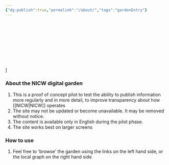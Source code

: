 ```yaml
---
{"dg-publish":true,"permalink":"/about/","tags":"gardenEntry"}
---
```


<?xml version="1.0" encoding="UTF-8" standalone="no"?>
<!-- Generator: Adobe Illustrator 26.3.1, SVG Export Plug-In . SVG Version: 6.00 Build 0)  -->

<svg
   version="1.1"
   id="Layer_1"
   x="0px"
   y="0px"
   viewBox="0 0 451.47 128.84471"
   xml:space="preserve"
   sodipodi:docname="NICW overlay.svg"
   width="451.47"
   height="128.84471"
   inkscape:version="1.2 (dc2aedaf03, 2022-05-15)"
   xmlns:inkscape="http://www.inkscape.org/namespaces/inkscape"
   xmlns:sodipodi="http://sodipodi.sourceforge.net/DTD/sodipodi-0.dtd"
   xmlns="http://www.w3.org/2000/svg"
   xmlns:svg="http://www.w3.org/2000/svg"><defs
   id="defs197" /><sodipodi:namedview
   id="namedview195"
   pagecolor="#ffffff"
   bordercolor="#000000"
   borderopacity="0.25"
   inkscape:showpageshadow="2"
   inkscape:pageopacity="0.0"
   inkscape:pagecheckerboard="0"
   inkscape:deskcolor="#d1d1d1"
   showgrid="false"
   inkscape:zoom="1.0441919"
   inkscape:cx="229.84281"
   inkscape:cy="61.291415"
   inkscape:window-width="1920"
   inkscape:window-height="1007"
   inkscape:window-x="0"
   inkscape:window-y="0"
   inkscape:window-maximized="1"
   inkscape:current-layer="Layer_1" />
<style
   type="text/css"
   id="style2">
	.st0{fill:#3C5DAA;}
	.st1{fill:#D7DF23;}
	.st2{fill:#F8982D;}
	.st3{fill:#ADAC0E;}
	.st4{fill:#3D8ECD;}
	.st5{fill:#7958A5;}
	.st6{fill:#A92844;}
	.st7{fill:#EF3E31;}
</style>
<g
   id="g78"
   transform="translate(-76.91,-335.08528)"
   style="fill:#000000">
	<path
   d="M 229.53,425.12 V 407.9 c 0,-0.81 0.39,-1.35 1.11,-1.35 h 0.42 c 0.69,0 1.02,0.33 1.44,0.96 l 10.5,14.97 v -14.91 c 0,-0.69 0.27,-1.02 0.93,-1.02 h 0.27 c 0.63,0 0.93,0.33 0.93,1.02 v 17.25 c 0,0.81 -0.42,1.32 -1.08,1.32 h -0.18 c -0.72,0 -0.93,-0.21 -1.29,-0.75 l -10.95,-15.57 v 15.3 c 0,0.66 -0.3,1.02 -0.93,1.02 h -0.27 c -0.63,0 -0.9,-0.36 -0.9,-1.02 z"
   id="path4"
   style="fill:#000000" />
	<path
   d="m 258.1,417.65 h 0.33 v -0.6 c 0,-2.43 -1.41,-3.78 -3.87,-3.78 -2.28,0 -3.66,1.11 -4.38,2.55 -0.06,0.03 -1.32,-0.03 -1.32,-1.11 0,-0.42 0.3,-1.05 0.87,-1.59 0.93,-0.9 2.58,-1.71 4.95,-1.71 3.81,0 5.88,2.13 5.88,5.67 v 8.85 c 0,0.09 -0.39,0.24 -0.78,0.24 -0.63,0 -1.14,-0.3 -1.26,-1.38 -0.03,-0.42 -0.06,-0.87 -0.06,-1.32 -0.96,1.74 -2.91,2.88 -5.31,2.88 -3,0 -4.86,-1.56 -4.86,-3.99 0,-3.24 3.06,-4.62 9.81,-4.71 z m 0.33,1.41 -0.51,0.03 c -5.22,0.12 -7.47,1.02 -7.47,3.21 0,1.5 1.2,2.43 3.12,2.43 2.76,0 4.86,-1.86 4.86,-4.29 z"
   id="path6"
   style="fill:#000000" />
	<path
   d="m 264.54,421.88 v -8.31 h -1.41 c -0.69,0 -0.93,-0.3 -0.93,-0.81 v -0.21 c 0,-0.51 0.24,-0.81 0.93,-0.81 h 1.41 v -2.52 c 0,-0.75 0.39,-1.05 0.96,-1.05 h 0.24 c 0.57,0 0.93,0.27 0.93,1.05 v 2.52 h 3.63 c 0.66,0 0.93,0.27 0.93,0.81 v 0.18 c 0,0.54 -0.27,0.84 -0.96,0.84 h -3.63 v 7.98 c 0,2.1 0.63,3 2.13,3 0.96,0 1.68,-0.45 2.13,-1.11 0.09,-0.06 0.6,0.24 0.6,0.99 0,0.36 -0.15,0.75 -0.54,1.11 -0.51,0.48 -1.32,0.84 -2.49,0.84 -2.64,0 -3.93,-1.47 -3.93,-4.5 z"
   id="path8"
   style="fill:#000000" />
	<path
   d="m 274.75,405.86 c 0.87,0 1.38,0.48 1.38,1.38 0,0.87 -0.54,1.35 -1.41,1.35 -0.84,0 -1.35,-0.48 -1.35,-1.35 0,-0.9 0.51,-1.38 1.38,-1.38 z m -1.11,6.81 c 0,-0.78 0.39,-1.05 0.96,-1.05 h 0.24 c 0.57,0 0.96,0.24 0.96,1.05 v 12.45 c 0,0.78 -0.39,1.02 -0.96,1.02 h -0.24 c -0.57,0 -0.96,-0.24 -0.96,-1.02 z"
   id="path10"
   style="fill:#000000" />
	<path
   d="m 285.77,411.41 c 4.23,0 7.23,3.15 7.23,7.53 0,4.32 -3,7.44 -7.26,7.44 -4.29,0 -7.26,-3.15 -7.26,-7.5 0,-4.35 3,-7.47 7.29,-7.47 z m 0,1.83 c -3,0 -5.19,2.34 -5.19,5.64 0,3.3 2.19,5.67 5.19,5.67 2.97,0 5.13,-2.34 5.13,-5.61 0,-3.3 -2.13,-5.7 -5.13,-5.7 z"
   id="path12"
   style="fill:#000000" />
	<path
   d="m 308.28,417.62 v 7.5 c 0,0.78 -0.39,1.02 -0.93,1.02 h -0.27 c -0.57,0 -0.96,-0.24 -0.96,-1.02 v -7.32 c 0,-2.76 -1.32,-4.47 -3.75,-4.47 -2.1,0 -3.66,1.17 -4.44,2.88 v 8.91 c 0,0.78 -0.39,1.02 -0.93,1.02 h -0.27 c -0.57,0 -0.96,-0.24 -0.96,-1.02 v -13.26 c 0,-0.06 0.36,-0.24 0.78,-0.24 0.66,0 1.26,0.33 1.32,1.8 v 0.84 c 0.96,-1.71 2.64,-2.85 4.92,-2.85 3.69,0 5.49,2.55 5.49,6.21 z"
   id="path14"
   style="fill:#000000" />
	<path
   d="m 320.63,417.65 h 0.33 v -0.6 c 0,-2.43 -1.41,-3.78 -3.87,-3.78 -2.28,0 -3.66,1.11 -4.38,2.55 -0.06,0.03 -1.32,-0.03 -1.32,-1.11 0,-0.42 0.3,-1.05 0.87,-1.59 0.93,-0.9 2.58,-1.71 4.95,-1.71 3.81,0 5.88,2.13 5.88,5.67 v 8.85 c 0,0.09 -0.39,0.24 -0.78,0.24 -0.63,0 -1.14,-0.3 -1.26,-1.38 -0.03,-0.42 -0.06,-0.87 -0.06,-1.32 -0.96,1.74 -2.91,2.88 -5.31,2.88 -3,0 -4.86,-1.56 -4.86,-3.99 0,-3.24 3.06,-4.62 9.81,-4.71 z m 0.33,1.41 -0.51,0.03 c -5.22,0.12 -7.47,1.02 -7.47,3.21 0,1.5 1.2,2.43 3.12,2.43 2.76,0 4.86,-1.86 4.86,-4.29 z"
   id="path16"
   style="fill:#000000" />
	<path
   d="m 326.66,425.12 v -19.29 c 0,-0.09 0.36,-0.24 0.78,-0.24 0.69,0 1.38,0.36 1.38,1.92 v 17.61 c 0,0.78 -0.39,1.02 -0.96,1.02 h -0.24 c -0.57,0 -0.96,-0.24 -0.96,-1.02 z"
   id="path18"
   style="fill:#000000" />
	<path
   d="m 338,408.53 c 0,-1.35 0.66,-2.01 1.89,-2.01 h 0.6 c 1.29,0 1.95,0.66 1.95,2.01 v 15.63 c 0,1.32 -0.66,2.01 -1.95,2.01 h -0.6 c -1.23,0 -1.89,-0.69 -1.89,-2.01 z"
   id="path20"
   style="fill:#000000" />
	<path
   d="m 360.29,417.11 v 7.05 c 0,1.53 -0.81,2.01 -1.89,2.01 h -0.45 c -1.11,0 -1.89,-0.45 -1.89,-2.01 v -6.39 c 0,-1.95 -0.99,-3.15 -2.7,-3.15 -1.47,0 -2.61,0.78 -3.21,1.92 v 7.62 c 0,1.53 -0.78,2.01 -1.86,2.01 h -0.45 c -1.14,0 -1.92,-0.45 -1.92,-2.01 v -12.42 c 0,-0.15 0.75,-0.48 1.59,-0.48 1.14,0 2.28,0.57 2.52,2.46 1.05,-1.56 2.58,-2.64 4.83,-2.64 3.81,0 5.43,2.7 5.43,6.03 z"
   id="path22"
   style="fill:#000000" />
	<path
   d="m 364.46,414.71 h -1.17 c -1.23,0 -1.77,-0.54 -1.77,-1.56 v -0.27 c 0,-0.96 0.54,-1.47 1.77,-1.47 h 1.2 v -0.78 c 0,-4.05 2.01,-5.61 5.04,-5.61 1.38,0 2.34,0.33 2.94,0.78 0.54,0.42 0.78,0.96 0.78,1.53 0,1.02 -0.84,1.8 -0.9,1.71 -0.42,-0.39 -1.17,-0.78 -2.01,-0.78 -1.23,0 -1.8,0.69 -1.8,2.37 v 0.78 h 1.89 c 1.23,0 1.77,0.54 1.77,1.56 v 0.24 c 0,0.99 -0.54,1.5 -1.77,1.5 h -1.74 v 9.45 c 0,1.56 -0.75,2.01 -1.86,2.01 h -0.45 c -1.08,0 -1.92,-0.48 -1.92,-2.01 z"
   id="path24"
   style="fill:#000000" />
	<path
   d="m 384.38,413.54 c 0,1.68 -1.29,2.28 -1.35,2.22 -0.45,-0.39 -1.11,-0.72 -1.92,-0.72 -2.04,0 -2.94,1.8 -2.94,4.74 v 4.38 c 0,1.53 -0.78,2.01 -1.86,2.01 h -0.45 c -1.14,0 -1.92,-0.45 -1.92,-2.01 v -12.42 c 0,-0.15 0.72,-0.48 1.59,-0.48 0.87,0 1.83,0.36 2.31,1.59 0.09,0.27 0.15,0.63 0.21,1.02 0.57,-1.74 1.8,-2.79 3.63,-2.79 1.68,0 2.7,0.96 2.7,2.46 z"
   id="path26"
   style="fill:#000000" />
	<path
   d="m 394.77,417.32 h 0.48 c 0,-0.15 0,-0.3 -0.03,-0.42 -0.06,-1.71 -1.11,-2.64 -2.97,-2.64 -2.01,0 -3.09,1.02 -3.6,2.13 -0.03,0.06 -2.73,0.27 -2.73,-1.68 0,-0.66 0.3,-1.35 0.9,-1.92 0.99,-1.02 2.88,-1.71 5.7,-1.71 4.65,0 6.9,2.13 6.9,6.06 v 8.64 c 0,0.21 -0.78,0.48 -1.59,0.48 -1.02,0 -1.83,-0.42 -2.22,-1.41 -0.09,-0.27 -0.18,-0.6 -0.24,-0.99 -1.02,1.59 -2.88,2.52 -5.07,2.52 -3.06,0 -4.92,-1.68 -4.92,-4.2 0,-3.27 3.18,-4.77 9.39,-4.86 z m 0.48,2.13 h -0.81 c -3.33,0.12 -5.1,0.75 -5.1,2.4 0,1.11 0.87,1.8 2.28,1.8 2.1,0 3.6,-1.29 3.63,-3.15 z"
   id="path28"
   style="fill:#000000" />
	<path
   d="m 401.45,423.17 c 0,-1.08 1.17,-1.77 1.29,-1.68 0.99,1.11 2.67,1.98 4.83,1.98 1.65,0 2.55,-0.57 2.55,-1.5 0,-1.14 -1.17,-1.35 -3.12,-1.77 -2.01,-0.42 -5.13,-1.08 -5.13,-4.38 0,-2.85 2.31,-4.74 6.09,-4.74 2.97,0 4.8,0.81 5.55,1.95 0.24,0.36 0.36,0.78 0.36,1.2 0,1.11 -1.29,1.86 -1.35,1.77 -0.99,-1.14 -2.58,-1.98 -4.29,-1.98 -1.62,0 -2.49,0.6 -2.49,1.53 0,1.05 1.14,1.26 3.12,1.71 2.07,0.45 5.37,1.11 5.37,4.41 0,2.94 -2.34,4.71 -6.45,4.71 -2.31,0 -3.99,-0.45 -5.04,-1.11 -0.84,-0.57 -1.29,-1.29 -1.29,-2.1 z"
   id="path30"
   style="fill:#000000" />
	<path
   d="m 417.85,421.43 v -6.72 h -0.75 c -1.2,0 -1.74,-0.54 -1.74,-1.5 v -0.24 c 0,-0.99 0.54,-1.56 1.71,-1.56 h 0.78 v -1.86 c 0,-1.38 0.69,-2.04 1.89,-2.04 h 0.39 c 1.11,0 1.86,0.48 1.86,2.04 v 1.86 h 2.55 c 1.2,0 1.71,0.51 1.71,1.47 v 0.27 c 0,1.02 -0.54,1.56 -1.74,1.56 h -2.58 v 6.24 c 0,1.44 0.45,2.16 1.62,2.16 0.84,0 1.44,-0.42 1.83,-0.99 0.15,-0.06 1.05,0.54 1.05,1.65 0,0.63 -0.24,1.17 -0.72,1.62 -0.66,0.66 -1.74,1.08 -3.15,1.08 -3.21,0 -4.71,-1.71 -4.71,-5.04 z"
   id="path32"
   style="fill:#000000" />
	<path
   d="m 438.9,413.54 c 0,1.68 -1.29,2.28 -1.35,2.22 -0.45,-0.39 -1.11,-0.72 -1.92,-0.72 -2.04,0 -2.94,1.8 -2.94,4.74 v 4.38 c 0,1.53 -0.78,2.01 -1.86,2.01 h -0.45 c -1.14,0 -1.92,-0.45 -1.92,-2.01 v -12.42 c 0,-0.15 0.72,-0.48 1.59,-0.48 0.87,0 1.83,0.36 2.31,1.59 0.09,0.27 0.15,0.63 0.21,1.02 0.57,-1.74 1.8,-2.79 3.63,-2.79 1.68,0 2.7,0.96 2.7,2.46 z"
   id="path34"
   style="fill:#000000" />
	<path
   d="m 454.82,413.3 v 12.39 c 0,0.15 -0.75,0.48 -1.59,0.48 -0.9,0 -1.89,-0.33 -2.37,-1.59 -0.06,-0.24 -0.12,-0.48 -0.15,-0.81 -1.02,1.53 -2.52,2.67 -4.83,2.67 -3.81,0 -5.4,-2.67 -5.4,-6.06 v -7.08 c 0,-1.53 0.78,-2.04 1.83,-2.04 h 0.48 c 1.11,0 1.89,0.48 1.89,2.04 v 6.45 c 0,1.98 1.02,3.15 2.76,3.15 1.44,0 2.55,-0.78 3.18,-1.92 v -7.68 c 0,-1.53 0.75,-2.04 1.83,-2.04 h 0.45 c 1.14,0 1.92,0.48 1.92,2.04 z"
   id="path36"
   style="fill:#000000" />
	<path
   d="m 464.73,411.08 c 2.25,0 3.81,0.66 4.8,1.47 0.99,0.81 1.44,1.8 1.44,2.52 0,1.71 -2.28,2.04 -2.37,1.86 -0.57,-1.41 -1.62,-2.43 -3.69,-2.43 -2.28,0 -3.96,1.77 -3.96,4.23 0,2.52 1.65,4.32 3.96,4.32 2.01,0 3.12,-1.02 3.69,-2.43 0.09,-0.18 2.37,0.06 2.37,1.89 0,0.69 -0.45,1.68 -1.47,2.46 -0.99,0.84 -2.58,1.5 -4.77,1.5 -4.5,0 -7.65,-3.18 -7.65,-7.74 0,-4.44 3.21,-7.65 7.65,-7.65 z"
   id="path38"
   style="fill:#000000" />
	<path
   d="m 474.6,421.43 v -6.72 h -0.75 c -1.2,0 -1.74,-0.54 -1.74,-1.5 v -0.24 c 0,-0.99 0.54,-1.56 1.71,-1.56 h 0.78 v -1.86 c 0,-1.38 0.69,-2.04 1.89,-2.04 h 0.39 c 1.11,0 1.86,0.48 1.86,2.04 v 1.86 h 2.55 c 1.2,0 1.71,0.51 1.71,1.47 v 0.27 c 0,1.02 -0.54,1.56 -1.74,1.56 h -2.58 v 6.24 c 0,1.44 0.45,2.16 1.62,2.16 0.84,0 1.44,-0.42 1.83,-0.99 0.15,-0.06 1.05,0.54 1.05,1.65 0,0.63 -0.24,1.17 -0.72,1.62 -0.66,0.66 -1.74,1.08 -3.15,1.08 -3.21,0 -4.71,-1.71 -4.71,-5.04 z"
   id="path40"
   style="fill:#000000" />
	<path
   d="m 499.24,413.3 v 12.39 c 0,0.15 -0.75,0.48 -1.59,0.48 -0.9,0 -1.89,-0.33 -2.37,-1.59 -0.06,-0.24 -0.12,-0.48 -0.15,-0.81 -1.02,1.53 -2.52,2.67 -4.83,2.67 -3.81,0 -5.4,-2.67 -5.4,-6.06 v -7.08 c 0,-1.53 0.78,-2.04 1.83,-2.04 h 0.48 c 1.11,0 1.89,0.48 1.89,2.04 v 6.45 c 0,1.98 1.02,3.15 2.76,3.15 1.44,0 2.55,-0.78 3.18,-1.92 v -7.68 c 0,-1.53 0.75,-2.04 1.83,-2.04 h 0.45 c 1.14,0 1.92,0.48 1.92,2.04 z"
   id="path42"
   style="fill:#000000" />
	<path
   d="m 512.74,413.54 c 0,1.68 -1.29,2.28 -1.35,2.22 -0.45,-0.39 -1.11,-0.72 -1.92,-0.72 -2.04,0 -2.94,1.8 -2.94,4.74 v 4.38 c 0,1.53 -0.78,2.01 -1.86,2.01 h -0.45 c -1.14,0 -1.92,-0.45 -1.92,-2.01 v -12.42 c 0,-0.15 0.72,-0.48 1.59,-0.48 0.87,0 1.83,0.36 2.31,1.59 0.09,0.27 0.15,0.63 0.21,1.02 0.57,-1.74 1.8,-2.79 3.63,-2.79 1.68,0 2.7,0.96 2.7,2.46 z"
   id="path44"
   style="fill:#000000" />
	<path
   d="m 521.09,411.08 c 4.35,0 7.29,3.03 7.29,7.32 v 0.27 c -0.03,0.72 -0.24,1.11 -1.02,1.11 h -10.14 l 0.09,0.48 c 0.45,1.92 2.04,3.15 4.2,3.15 2.19,0 3.45,-0.96 4.11,-2.13 0.03,-0.06 2.07,0.12 2.07,1.8 0,0.81 -0.57,1.65 -1.62,2.28 -1.08,0.66 -2.64,1.11 -4.68,1.11 -4.77,0 -7.89,-2.97 -7.89,-7.62 0,-4.47 3.18,-7.77 7.59,-7.77 z m -0.03,2.91 c -2.01,0 -3.51,1.44 -3.78,3.48 h 7.2 c -0.12,-2.13 -1.41,-3.48 -3.42,-3.48 z"
   id="path46"
   style="fill:#000000" />
	<path
   d="m 238.23,433.31 c 2.76,0 4.71,0.96 5.85,2.01 0.84,0.72 1.29,1.59 1.29,2.13 0,1.14 -1.32,1.38 -1.41,1.29 -0.99,-2.07 -3.21,-3.45 -5.76,-3.45 -4.23,0 -7.14,3.27 -7.14,8.07 0,4.74 2.94,8.04 7.2,8.04 3.09,0 5.16,-1.74 5.88,-3.87 0.06,-0.09 1.5,0.12 1.5,1.26 0,0.6 -0.48,1.62 -1.47,2.52 -1.17,1.08 -3.24,2.07 -6,2.07 -5.67,0 -9.45,-4.11 -9.45,-9.99 0,-5.91 3.84,-10.08 9.51,-10.08 z"
   id="path48"
   style="fill:#000000" />
	<path
   d="m 254.83,438.41 c 4.23,0 7.23,3.15 7.23,7.53 0,4.32 -3,7.44 -7.26,7.44 -4.29,0 -7.26,-3.15 -7.26,-7.5 0,-4.35 3,-7.47 7.29,-7.47 z m 0,1.83 c -3,0 -5.19,2.34 -5.19,5.64 0,3.3 2.19,5.67 5.19,5.67 2.97,0 5.13,-2.34 5.13,-5.61 0,-3.3 -2.13,-5.7 -5.13,-5.7 z"
   id="path50"
   style="fill:#000000" />
	<path
   d="m 286.52,444.44 v 7.68 c 0,0.78 -0.39,1.02 -0.96,1.02 h -0.24 c -0.57,0 -0.96,-0.24 -0.96,-1.02 v -7.5 c 0,-2.76 -1.23,-4.29 -3.6,-4.29 -1.68,0 -3.3,1.08 -3.99,2.85 v 8.94 c 0,0.78 -0.42,1.02 -0.96,1.02 h -0.24 c -0.57,0 -0.96,-0.24 -0.96,-1.02 v -7.68 c 0,-2.61 -1.2,-4.11 -3.6,-4.11 -1.65,0 -3.27,1.08 -4.02,2.85 v 8.94 c 0,0.78 -0.39,1.02 -0.93,1.02 h -0.27 c -0.54,0 -0.96,-0.24 -0.96,-1.02 v -13.26 c 0,-0.06 0.36,-0.24 0.78,-0.24 0.66,0 1.26,0.33 1.32,1.77 l 0.03,0.72 c 0.93,-1.59 2.55,-2.7 4.53,-2.7 2.43,0 4.05,1.23 4.74,3.18 0.87,-1.86 2.61,-3.18 4.98,-3.18 3.51,0 5.31,2.25 5.31,6.03 z"
   id="path52"
   style="fill:#000000" />
	<path
   d="m 311.74,444.44 v 7.68 c 0,0.78 -0.39,1.02 -0.96,1.02 h -0.24 c -0.57,0 -0.96,-0.24 -0.96,-1.02 v -7.5 c 0,-2.76 -1.23,-4.29 -3.6,-4.29 -1.68,0 -3.3,1.08 -3.99,2.85 v 8.94 c 0,0.78 -0.42,1.02 -0.96,1.02 h -0.24 c -0.57,0 -0.96,-0.24 -0.96,-1.02 v -7.68 c 0,-2.61 -1.2,-4.11 -3.6,-4.11 -1.65,0 -3.27,1.08 -4.02,2.85 v 8.94 c 0,0.78 -0.39,1.02 -0.93,1.02 h -0.27 c -0.54,0 -0.96,-0.24 -0.96,-1.02 v -13.26 c 0,-0.06 0.36,-0.24 0.78,-0.24 0.66,0 1.26,0.33 1.32,1.77 l 0.03,0.72 c 0.93,-1.59 2.55,-2.7 4.53,-2.7 2.43,0 4.05,1.23 4.74,3.18 0.87,-1.86 2.61,-3.18 4.98,-3.18 3.51,0 5.31,2.25 5.31,6.03 z"
   id="path54"
   style="fill:#000000" />
	<path
   d="m 316.4,432.86 c 0.87,0 1.38,0.48 1.38,1.38 0,0.87 -0.54,1.35 -1.41,1.35 -0.84,0 -1.35,-0.48 -1.35,-1.35 0,-0.9 0.51,-1.38 1.38,-1.38 z m -1.11,6.81 c 0,-0.78 0.39,-1.05 0.96,-1.05 h 0.24 c 0.57,0 0.96,0.24 0.96,1.05 v 12.45 c 0,0.78 -0.39,1.02 -0.96,1.02 h -0.24 c -0.57,0 -0.96,-0.24 -0.96,-1.02 z"
   id="path56"
   style="fill:#000000" />
	<path
   d="m 320.04,450.44 c 0,-0.75 0.84,-1.08 0.93,-1.05 0.9,1.29 2.52,2.25 4.86,2.25 2.25,0 3.57,-0.96 3.57,-2.37 0,-1.68 -1.56,-2.01 -3.99,-2.55 -2.19,-0.45 -4.95,-1.08 -4.95,-3.99 0,-2.55 2.13,-4.32 5.43,-4.32 2.31,0 3.87,0.75 4.68,1.62 0.33,0.33 0.54,0.78 0.54,1.14 0,0.75 -0.87,1.14 -0.93,1.08 -0.78,-1.2 -2.34,-2.13 -4.26,-2.13 -2.19,0 -3.45,0.99 -3.45,2.37 0,1.56 1.5,1.92 3.87,2.46 2.34,0.51 5.16,1.14 5.16,4.08 0,2.61 -2.19,4.35 -5.7,4.35 -2.34,0 -3.96,-0.69 -4.89,-1.5 -0.6,-0.51 -0.87,-0.99 -0.87,-1.44 z"
   id="path58"
   style="fill:#000000" />
	<path
   d="m 333.29,450.44 c 0,-0.75 0.84,-1.08 0.93,-1.05 0.9,1.29 2.52,2.25 4.86,2.25 2.25,0 3.57,-0.96 3.57,-2.37 0,-1.68 -1.56,-2.01 -3.99,-2.55 -2.19,-0.45 -4.95,-1.08 -4.95,-3.99 0,-2.55 2.13,-4.32 5.43,-4.32 2.31,0 3.87,0.75 4.68,1.62 0.33,0.33 0.54,0.78 0.54,1.14 0,0.75 -0.87,1.14 -0.93,1.08 -0.78,-1.2 -2.34,-2.13 -4.26,-2.13 -2.19,0 -3.45,0.99 -3.45,2.37 0,1.56 1.5,1.92 3.87,2.46 2.34,0.51 5.16,1.14 5.16,4.08 0,2.61 -2.19,4.35 -5.7,4.35 -2.34,0 -3.96,-0.69 -4.89,-1.5 -0.6,-0.51 -0.87,-0.99 -0.87,-1.44 z"
   id="path60"
   style="fill:#000000" />
	<path
   d="m 348.67,432.86 c 0.87,0 1.38,0.48 1.38,1.38 0,0.87 -0.54,1.35 -1.41,1.35 -0.84,0 -1.35,-0.48 -1.35,-1.35 0,-0.9 0.51,-1.38 1.38,-1.38 z m -1.11,6.81 c 0,-0.78 0.39,-1.05 0.96,-1.05 h 0.24 c 0.57,0 0.96,0.24 0.96,1.05 v 12.45 c 0,0.78 -0.39,1.02 -0.96,1.02 h -0.24 c -0.57,0 -0.96,-0.24 -0.96,-1.02 z"
   id="path62"
   style="fill:#000000" />
	<path
   d="m 359.69,438.41 c 4.23,0 7.23,3.15 7.23,7.53 0,4.32 -3,7.44 -7.26,7.44 -4.29,0 -7.26,-3.15 -7.26,-7.5 0,-4.35 3,-7.47 7.29,-7.47 z m 0,1.83 c -3,0 -5.19,2.34 -5.19,5.64 0,3.3 2.19,5.67 5.19,5.67 2.97,0 5.13,-2.34 5.13,-5.61 0,-3.3 -2.13,-5.7 -5.13,-5.7 z"
   id="path64"
   style="fill:#000000" />
	<path
   d="m 382.21,444.62 v 7.5 c 0,0.78 -0.39,1.02 -0.93,1.02 H 381 c -0.57,0 -0.96,-0.24 -0.96,-1.02 v -7.32 c 0,-2.76 -1.32,-4.47 -3.75,-4.47 -2.1,0 -3.66,1.17 -4.44,2.88 v 8.91 c 0,0.78 -0.39,1.02 -0.93,1.02 h -0.27 c -0.57,0 -0.96,-0.24 -0.96,-1.02 v -13.26 c 0,-0.06 0.36,-0.24 0.78,-0.24 0.66,0 1.26,0.33 1.32,1.8 v 0.84 c 0.96,-1.71 2.64,-2.85 4.92,-2.85 3.7,0 5.5,2.55 5.5,6.21 z"
   id="path66"
   style="fill:#000000" />
	<path
   d="m 394.86,451.55 -4.53,-16.62 c -0.06,-0.21 0.87,-1.38 2.7,-1.38 0.96,0 2.07,0.54 2.46,2.43 l 2.43,11.61 2.97,-10.14 c 0.27,-1.17 1.2,-1.74 2.58,-1.74 1.35,0 2.25,0.6 2.58,1.74 l 2.88,10.11 2.49,-11.64 c 0.33,-1.74 1.32,-2.4 2.4,-2.4 1.71,0 2.61,1.2 2.55,1.41 l -4.44,16.62 c -0.3,1.26 -1.17,1.68 -2.73,1.68 -1.47,0 -2.31,-0.42 -2.7,-1.71 l -3.09,-10.5 -3.15,10.5 c -0.33,1.26 -1.2,1.71 -2.67,1.71 -1.56,0 -2.4,-0.39 -2.73,-1.68 z"
   id="path68"
   style="fill:#000000" />
	<path
   d="m 426.73,444.32 h 0.48 c 0,-0.15 0,-0.3 -0.03,-0.42 -0.06,-1.71 -1.11,-2.64 -2.97,-2.64 -2.01,0 -3.09,1.02 -3.6,2.13 -0.03,0.06 -2.73,0.27 -2.73,-1.68 0,-0.66 0.3,-1.35 0.9,-1.92 0.99,-1.02 2.88,-1.71 5.7,-1.71 4.65,0 6.9,2.13 6.9,6.06 v 8.64 c 0,0.21 -0.78,0.48 -1.59,0.48 -1.02,0 -1.83,-0.42 -2.22,-1.41 -0.09,-0.27 -0.18,-0.6 -0.24,-0.99 -1.02,1.59 -2.88,2.52 -5.07,2.52 -3.06,0 -4.92,-1.68 -4.92,-4.2 0,-3.27 3.18,-4.77 9.39,-4.86 z m 0.48,2.13 h -0.81 c -3.33,0.12 -5.1,0.75 -5.1,2.4 0,1.11 0.87,1.8 2.28,1.8 2.1,0 3.6,-1.29 3.63,-3.15 z"
   id="path70"
   style="fill:#000000" />
	<path
   d="m 434.37,451.16 v -18.48 c 0,-0.12 0.75,-0.48 1.59,-0.48 1.26,0 2.64,0.66 2.64,3.39 v 15.57 c 0,1.53 -0.78,2.01 -1.86,2.01 h -0.45 c -1.11,0 -1.92,-0.45 -1.92,-2.01 z"
   id="path72"
   style="fill:#000000" />
	<path
   d="m 448.52,438.08 c 4.35,0 7.29,3.03 7.29,7.32 v 0.27 c -0.03,0.72 -0.24,1.11 -1.02,1.11 h -10.14 l 0.09,0.48 c 0.45,1.92 2.04,3.15 4.2,3.15 2.19,0 3.45,-0.96 4.11,-2.13 0.03,-0.06 2.07,0.12 2.07,1.8 0,0.81 -0.57,1.65 -1.62,2.28 -1.08,0.66 -2.64,1.11 -4.68,1.11 -4.77,0 -7.89,-2.97 -7.89,-7.62 0,-4.47 3.18,-7.77 7.59,-7.77 z m -0.03,2.91 c -2.01,0 -3.51,1.44 -3.78,3.48 h 7.2 c -0.12,-2.13 -1.41,-3.48 -3.42,-3.48 z"
   id="path74"
   style="fill:#000000" />
	<path
   d="m 457.05,450.17 c 0,-1.08 1.17,-1.77 1.29,-1.68 0.99,1.11 2.67,1.98 4.83,1.98 1.65,0 2.55,-0.57 2.55,-1.5 0,-1.14 -1.17,-1.35 -3.12,-1.77 -2.01,-0.42 -5.13,-1.08 -5.13,-4.38 0,-2.85 2.31,-4.74 6.09,-4.74 2.97,0 4.8,0.81 5.55,1.95 0.24,0.36 0.36,0.78 0.36,1.2 0,1.11 -1.29,1.86 -1.35,1.77 -0.99,-1.14 -2.58,-1.98 -4.29,-1.98 -1.62,0 -2.49,0.6 -2.49,1.53 0,1.05 1.14,1.26 3.12,1.71 2.07,0.45 5.37,1.11 5.37,4.41 0,2.94 -2.34,4.71 -6.45,4.71 -2.31,0 -3.99,-0.45 -5.04,-1.11 -0.84,-0.57 -1.29,-1.29 -1.29,-2.1 z"
   id="path76"
   style="fill:#000000" />
</g>
<g
   id="g148"
   transform="translate(-76.91,-335.08528)"
   style="fill:#000000">
	<path
   d="m 238.23,342.38 c 2.76,0 4.71,0.96 5.85,2.01 0.84,0.72 1.29,1.59 1.29,2.13 0,1.14 -1.32,1.38 -1.41,1.29 -0.99,-2.07 -3.21,-3.45 -5.76,-3.45 -4.23,0 -7.14,3.27 -7.14,8.07 0,4.74 2.94,8.04 7.2,8.04 3.09,0 5.16,-1.74 5.88,-3.87 0.06,-0.09 1.5,0.12 1.5,1.26 0,0.6 -0.48,1.62 -1.47,2.52 -1.17,1.08 -3.24,2.07 -6,2.07 -5.67,0 -9.45,-4.11 -9.45,-9.99 0,-5.91 3.84,-10.08 9.51,-10.08 z"
   id="path80"
   style="fill:#000000" />
	<path
   d="m 254.83,347.48 c 4.23,0 7.23,3.15 7.23,7.53 0,4.32 -3,7.44 -7.26,7.44 -4.29,0 -7.26,-3.15 -7.26,-7.5 0,-4.35 3,-7.47 7.29,-7.47 z m 0,1.83 c -3,0 -5.19,2.34 -5.19,5.64 0,3.3 2.19,5.67 5.19,5.67 2.97,0 5.13,-2.34 5.13,-5.61 0,-3.3 -2.13,-5.7 -5.13,-5.7 z"
   id="path82"
   style="fill:#000000" />
	<path
   d="m 286.52,353.51 v 7.68 c 0,0.78 -0.39,1.02 -0.96,1.02 h -0.24 c -0.57,0 -0.96,-0.24 -0.96,-1.02 v -7.5 c 0,-2.76 -1.23,-4.29 -3.6,-4.29 -1.68,0 -3.3,1.08 -3.99,2.85 v 8.94 c 0,0.78 -0.42,1.02 -0.96,1.02 h -0.24 c -0.57,0 -0.96,-0.24 -0.96,-1.02 v -7.68 c 0,-2.61 -1.2,-4.11 -3.6,-4.11 -1.65,0 -3.27,1.08 -4.02,2.85 v 8.94 c 0,0.78 -0.39,1.02 -0.93,1.02 h -0.27 c -0.54,0 -0.96,-0.24 -0.96,-1.02 v -13.26 c 0,-0.06 0.36,-0.24 0.78,-0.24 0.66,0 1.26,0.33 1.32,1.77 l 0.03,0.72 c 0.93,-1.59 2.55,-2.7 4.53,-2.7 2.43,0 4.05,1.23 4.74,3.18 0.87,-1.86 2.61,-3.18 4.98,-3.18 3.51,0 5.31,2.25 5.31,6.03 z"
   id="path84"
   style="fill:#000000" />
	<path
   d="m 291.19,341.93 c 0.87,0 1.38,0.48 1.38,1.38 0,0.87 -0.54,1.35 -1.41,1.35 -0.84,0 -1.35,-0.48 -1.35,-1.35 0,-0.9 0.5,-1.38 1.38,-1.38 z m -1.11,6.81 c 0,-0.78 0.39,-1.05 0.96,-1.05 h 0.24 c 0.57,0 0.96,0.24 0.96,1.05 v 12.45 c 0,0.78 -0.39,1.02 -0.96,1.02 h -0.24 c -0.57,0 -0.96,-0.24 -0.96,-1.02 z"
   id="path86"
   style="fill:#000000" />
	<path
   d="m 294.83,359.51 c 0,-0.75 0.84,-1.08 0.93,-1.05 0.9,1.29 2.52,2.25 4.86,2.25 2.25,0 3.57,-0.96 3.57,-2.37 0,-1.68 -1.56,-2.01 -3.99,-2.55 -2.19,-0.45 -4.95,-1.08 -4.95,-3.99 0,-2.55 2.13,-4.32 5.43,-4.32 2.31,0 3.87,0.75 4.68,1.62 0.33,0.33 0.54,0.78 0.54,1.14 0,0.75 -0.87,1.14 -0.93,1.08 -0.78,-1.2 -2.34,-2.13 -4.26,-2.13 -2.19,0 -3.45,0.99 -3.45,2.37 0,1.56 1.5,1.92 3.87,2.46 2.34,0.51 5.16,1.14 5.16,4.08 0,2.61 -2.19,4.35 -5.7,4.35 -2.34,0 -3.96,-0.69 -4.89,-1.5 -0.6,-0.51 -0.87,-0.99 -0.87,-1.44 z"
   id="path88"
   style="fill:#000000" />
	<path
   d="m 310.21,341.93 c 0.87,0 1.38,0.48 1.38,1.38 0,0.87 -0.54,1.35 -1.41,1.35 -0.84,0 -1.35,-0.48 -1.35,-1.35 0,-0.9 0.51,-1.38 1.38,-1.38 z m -1.11,6.81 c 0,-0.78 0.39,-1.05 0.96,-1.05 h 0.24 c 0.57,0 0.96,0.24 0.96,1.05 v 12.45 c 0,0.78 -0.39,1.02 -0.96,1.02 h -0.24 c -0.57,0 -0.96,-0.24 -0.96,-1.02 z"
   id="path90"
   style="fill:#000000" />
	<path
   d="m 317.02,361.52 -3.48,-13.23 c -0.03,-0.12 0.63,-0.63 1.23,-0.63 0.48,0.03 0.99,0.33 1.2,1.32 l 2.55,11.1 3.03,-9.48 c 0.15,-0.57 0.54,-0.81 1.41,-0.81 0.87,0 1.23,0.24 1.41,0.81 l 3,9.45 2.52,-11.07 c 0.21,-1.05 0.78,-1.32 1.23,-1.29 0.63,0 1.17,0.51 1.17,0.6 l -3.48,13.23 c -0.12,0.54 -0.51,0.75 -1.41,0.75 -0.93,0 -1.17,-0.21 -1.38,-0.81 l -3.09,-9.39 -3.15,9.39 c -0.18,0.6 -0.45,0.81 -1.35,0.81 -0.89,0 -1.26,-0.21 -1.41,-0.75 z"
   id="path92"
   style="fill:#000000" />
	<path
   d="m 347.08,353.69 v 7.5 c 0,0.78 -0.39,1.02 -0.93,1.02 h -0.27 c -0.57,0 -0.96,-0.24 -0.96,-1.02 v -7.32 c 0,-2.76 -1.32,-4.47 -3.75,-4.47 -2.1,0 -3.66,1.17 -4.44,2.88 v 8.91 c 0,0.78 -0.39,1.02 -0.93,1.02 h -0.27 c -0.57,0 -0.96,-0.24 -0.96,-1.02 v -13.26 c 0,-0.06 0.36,-0.24 0.78,-0.24 0.66,0 1.26,0.33 1.32,1.8 v 0.84 c 0.96,-1.71 2.64,-2.85 4.92,-2.85 3.69,0 5.49,2.55 5.49,6.21 z"
   id="path94"
   style="fill:#000000" />
	<path
   d="m 354.79,358.61 c 0,-1.23 1.53,-2.34 1.68,-2.19 1.17,1.38 3.39,2.61 5.76,2.61 2.31,0 3.54,-0.84 3.54,-2.34 0,-1.74 -1.95,-2.1 -4.23,-2.61 -3.09,-0.69 -6.27,-1.83 -6.27,-5.82 0,-3.6 2.88,-5.97 7.56,-5.97 2.61,0 4.47,0.63 5.58,1.44 0.93,0.63 1.35,1.41 1.35,2.13 0,1.38 -1.65,2.4 -1.74,2.31 -1.14,-1.35 -3.09,-2.37 -5.16,-2.37 -2.1,0 -3.36,0.87 -3.36,2.28 0,1.68 1.74,1.92 4.14,2.46 3.51,0.78 6.57,2.22 6.57,5.88 0,3.87 -2.85,6.12 -7.95,6.12 -3,0 -5.1,-0.78 -6.27,-1.77 -0.84,-0.66 -1.2,-1.44 -1.2,-2.16 z"
   id="path96"
   style="fill:#000000" />
	<path
   d="m 379.43,347.15 c 4.35,0 7.29,3.03 7.29,7.32 v 0.27 c -0.03,0.72 -0.24,1.11 -1.02,1.11 h -10.14 l 0.09,0.48 c 0.45,1.92 2.04,3.15 4.2,3.15 2.19,0 3.45,-0.96 4.11,-2.13 0.03,-0.06 2.07,0.12 2.07,1.8 0,0.81 -0.57,1.65 -1.62,2.28 -1.08,0.66 -2.64,1.11 -4.68,1.11 -4.77,0 -7.89,-2.97 -7.89,-7.62 0,-4.47 3.18,-7.77 7.59,-7.77 z m -0.03,2.91 c -2.01,0 -3.51,1.44 -3.78,3.48 h 7.2 c -0.12,-2.13 -1.41,-3.48 -3.42,-3.48 z"
   id="path98"
   style="fill:#000000" />
	<path
   d="m 391.07,340.79 c 1.47,0 2.37,0.84 2.37,2.19 0,1.35 -0.87,2.19 -2.37,2.19 -1.44,0 -2.37,-0.84 -2.37,-2.19 0,-1.35 0.9,-2.19 2.37,-2.19 z m -2.13,8.58 c 0,-1.53 0.81,-2.04 1.89,-2.04 h 0.45 c 1.11,0 1.89,0.48 1.89,2.04 v 10.86 c 0,1.53 -0.78,2.01 -1.89,2.01 h -0.42 c -1.14,0 -1.92,-0.45 -1.92,-2.01 z"
   id="path100"
   style="fill:#000000" />
	<path
   d="m 396.28,360.23 v -18.48 c 0,-0.12 0.75,-0.48 1.59,-0.48 1.26,0 2.64,0.66 2.64,3.39 v 15.57 c 0,1.53 -0.78,2.01 -1.86,2.01 h -0.45 c -1.11,0 -1.92,-0.45 -1.92,-2.01 z"
   id="path102"
   style="fill:#000000" />
	<path
   d="m 406.03,361.07 -3.78,-12.51 c -0.09,-0.27 1.38,-1.26 2.55,-1.26 0.84,0 1.77,0.42 2.04,1.86 l 1.8,8.76 2.37,-7.62 c 0.24,-0.93 1.05,-1.38 2.25,-1.38 1.2,0 1.98,0.45 2.22,1.38 l 2.22,7.44 1.77,-8.58 c 0.24,-1.44 1.17,-1.86 1.98,-1.86 1.2,0 2.55,1.02 2.49,1.26 l -3.72,12.51 c -0.27,0.99 -1.23,1.23 -2.28,1.23 -1.5,0 -2.04,-0.27 -2.43,-1.41 l -2.37,-7.41 -2.4,7.41 c -0.36,1.11 -0.99,1.41 -2.4,1.41 -1.05,0 -1.98,-0.24 -2.31,-1.23 z"
   id="path104"
   style="fill:#000000" />
	<path
   d="m 434.22,353.39 h 0.48 c 0,-0.15 0,-0.3 -0.03,-0.42 -0.06,-1.71 -1.11,-2.64 -2.97,-2.64 -2.01,0 -3.09,1.02 -3.6,2.13 -0.03,0.06 -2.73,0.27 -2.73,-1.68 0,-0.66 0.3,-1.35 0.9,-1.92 0.99,-1.02 2.88,-1.71 5.7,-1.71 4.65,0 6.9,2.13 6.9,6.06 v 8.64 c 0,0.21 -0.78,0.48 -1.59,0.48 -1.02,0 -1.83,-0.42 -2.22,-1.41 -0.09,-0.27 -0.18,-0.6 -0.24,-0.99 -1.02,1.59 -2.88,2.52 -5.07,2.52 -3.06,0 -4.92,-1.68 -4.92,-4.2 0,-3.27 3.18,-4.77 9.39,-4.86 z m 0.48,2.13 h -0.81 c -3.33,0.12 -5.1,0.75 -5.1,2.4 0,1.11 0.87,1.8 2.28,1.8 2.1,0 3.6,-1.29 3.63,-3.15 z"
   id="path106"
   style="fill:#000000" />
	<path
   d="m 443.9,340.79 c 1.47,0 2.37,0.84 2.37,2.19 0,1.35 -0.87,2.19 -2.37,2.19 -1.44,0 -2.37,-0.84 -2.37,-2.19 0,-1.35 0.9,-2.19 2.37,-2.19 z m -2.13,8.58 c 0,-1.53 0.81,-2.04 1.89,-2.04 h 0.45 c 1.11,0 1.89,0.48 1.89,2.04 v 10.86 c 0,1.53 -0.78,2.01 -1.89,2.01 h -0.42 c -1.14,0 -1.92,-0.45 -1.92,-2.01 z"
   id="path108"
   style="fill:#000000" />
	<path
   d="m 450.17,357.5 v -6.72 h -0.75 c -1.2,0 -1.74,-0.54 -1.74,-1.5 v -0.24 c 0,-0.99 0.54,-1.56 1.71,-1.56 h 0.78 v -1.86 c 0,-1.38 0.69,-2.04 1.89,-2.04 h 0.39 c 1.11,0 1.86,0.48 1.86,2.04 v 1.86 h 2.55 c 1.2,0 1.71,0.51 1.71,1.47 v 0.27 c 0,1.02 -0.54,1.56 -1.74,1.56 h -2.58 v 6.24 c 0,1.44 0.45,2.16 1.62,2.16 0.84,0 1.44,-0.42 1.83,-0.99 0.15,-0.06 1.05,0.54 1.05,1.65 0,0.63 -0.24,1.17 -0.72,1.62 -0.66,0.66 -1.74,1.08 -3.15,1.08 -3.21,0 -4.71,-1.71 -4.71,-5.04 z"
   id="path110"
   style="fill:#000000" />
	<path
   d="m 475.15,353.33 v 6.9 c 0,1.53 -0.81,2.01 -1.89,2.01 h -0.45 c -1.11,0 -1.89,-0.45 -1.89,-2.01 v -6.33 c 0,-2.01 -1.02,-3.21 -2.7,-3.21 -1.98,0 -3.21,1.29 -3.21,3.42 v 6.12 c 0,1.53 -0.81,2.01 -1.89,2.01 h -0.45 c -1.11,0 -1.89,-0.45 -1.89,-2.01 v -18.48 c 0,-0.12 0.72,-0.48 1.59,-0.48 1.23,0 2.64,0.66 2.64,3.39 v 5.13 c 1.02,-1.59 2.46,-2.64 4.68,-2.64 3.84,0 5.46,2.76 5.46,6.18 z"
   id="path112"
   style="fill:#000000" />
	<path
   d="m 238.23,369.38 c 2.76,0 4.71,0.96 5.85,2.01 0.84,0.72 1.29,1.59 1.29,2.13 0,1.14 -1.32,1.38 -1.41,1.29 -0.99,-2.07 -3.21,-3.45 -5.76,-3.45 -4.23,0 -7.14,3.27 -7.14,8.07 0,4.74 2.94,8.04 7.2,8.04 3.09,0 5.16,-1.74 5.88,-3.87 0.06,-0.09 1.5,0.12 1.5,1.26 0,0.6 -0.48,1.62 -1.47,2.52 -1.17,1.08 -3.24,2.07 -6,2.07 -5.67,0 -9.45,-4.11 -9.45,-9.99 0,-5.91 3.84,-10.08 9.51,-10.08 z"
   id="path114"
   style="fill:#000000" />
	<path
   d="m 254.63,374.48 c 3.99,0 6.57,2.82 6.57,7.05 v 0.21 c 0,0.51 -0.21,0.69 -0.75,0.69 h -10.83 c 0,0.12 0,0.27 0.03,0.42 0.27,2.88 2.34,4.8 5.22,4.8 2.67,0 3.93,-1.26 4.65,-2.64 0.12,-0.06 1.23,0.18 1.23,1.14 0,0.45 -0.36,1.14 -1.14,1.77 -0.9,0.78 -2.55,1.53 -4.77,1.53 -4.35,0 -7.29,-3.03 -7.29,-7.41 0,-4.35 2.97,-7.56 7.08,-7.56 z m 0,1.74 c -2.61,0 -4.56,1.92 -4.95,4.65 h 9.39 c -0.12,-2.79 -1.83,-4.65 -4.44,-4.65 z"
   id="path116"
   style="fill:#000000" />
	<path
   d="m 276.46,380.69 v 7.5 c 0,0.78 -0.39,1.02 -0.93,1.02 h -0.27 c -0.57,0 -0.96,-0.24 -0.96,-1.02 v -7.32 c 0,-2.76 -1.32,-4.47 -3.75,-4.47 -2.1,0 -3.66,1.17 -4.44,2.88 v 8.91 c 0,0.78 -0.39,1.02 -0.93,1.02 h -0.27 c -0.57,0 -0.96,-0.24 -0.96,-1.02 v -13.26 c 0,-0.06 0.36,-0.24 0.78,-0.24 0.66,0 1.26,0.33 1.32,1.8 v 0.84 c 0.96,-1.71 2.64,-2.85 4.92,-2.85 3.69,0 5.49,2.55 5.49,6.21 z"
   id="path118"
   style="fill:#000000" />
	<path
   d="m 286.14,374.48 c 3.99,0 6.57,2.82 6.57,7.05 v 0.21 c 0,0.51 -0.21,0.69 -0.75,0.69 h -10.83 c 0,0.12 0,0.27 0.03,0.42 0.27,2.88 2.34,4.8 5.22,4.8 2.67,0 3.93,-1.26 4.65,-2.64 0.12,-0.06 1.23,0.18 1.23,1.14 0,0.45 -0.36,1.14 -1.14,1.77 -0.9,0.78 -2.55,1.53 -4.77,1.53 -4.35,0 -7.29,-3.03 -7.29,-7.41 0,-4.35 2.97,-7.56 7.08,-7.56 z m 0,1.74 c -2.61,0 -4.56,1.92 -4.95,4.65 h 9.39 c -0.12,-2.79 -1.83,-4.65 -4.44,-4.65 z"
   id="path120"
   style="fill:#000000" />
	<path
   d="m 294.59,381.95 c 0,-4.44 2.82,-7.47 6.66,-7.47 2.55,0 4.35,1.29 5.16,2.76 v -8.34 c 0,-0.09 0.33,-0.24 0.75,-0.24 0.72,0 1.41,0.36 1.41,1.92 v 17.61 c 0,0.78 -0.39,1.02 -0.96,1.02 h -0.21 c -0.54,0 -0.93,-0.24 -0.93,-0.96 -0.03,-0.6 -0.03,-1.2 -0.03,-1.86 -1.02,1.83 -2.73,3.06 -5.25,3.06 -3.78,0 -6.6,-3 -6.6,-7.5 z m 11.82,-2.22 c -0.78,-2.07 -2.37,-3.42 -4.8,-3.42 -2.88,0 -4.86,2.25 -4.86,5.64 0,3.33 2.01,5.67 4.83,5.67 2.67,0 4.83,-2.01 4.83,-4.68 z"
   id="path122"
   style="fill:#000000" />
	<path
   d="M 312.24,388.19 V 368.9 c 0,-0.09 0.36,-0.24 0.78,-0.24 0.69,0 1.38,0.36 1.38,1.92 v 17.61 c 0,0.78 -0.39,1.02 -0.96,1.02 h -0.24 c -0.58,0 -0.96,-0.24 -0.96,-1.02 z"
   id="path124"
   style="fill:#000000" />
	<path
   d="m 326.99,380.72 h 0.33 v -0.6 c 0,-2.43 -1.41,-3.78 -3.87,-3.78 -2.28,0 -3.66,1.11 -4.38,2.55 -0.06,0.03 -1.32,-0.03 -1.32,-1.11 0,-0.42 0.3,-1.05 0.87,-1.59 0.93,-0.9 2.58,-1.71 4.95,-1.71 3.81,0 5.88,2.13 5.88,5.67 V 389 c 0,0.09 -0.39,0.24 -0.78,0.24 -0.63,0 -1.14,-0.3 -1.26,-1.38 -0.03,-0.42 -0.06,-0.87 -0.06,-1.32 -0.96,1.74 -2.91,2.88 -5.31,2.88 -3,0 -4.86,-1.56 -4.86,-3.99 0,-3.24 3.06,-4.62 9.81,-4.71 z m 0.33,1.41 -0.51,0.03 c -5.22,0.12 -7.47,1.02 -7.47,3.21 0,1.5 1.2,2.43 3.12,2.43 2.76,0 4.86,-1.86 4.86,-4.29 z"
   id="path126"
   style="fill:#000000" />
	<path
   d="m 339.13,374.48 c 3.99,0 6.57,2.82 6.57,7.05 v 0.21 c 0,0.51 -0.21,0.69 -0.75,0.69 h -10.83 c 0,0.12 0,0.27 0.03,0.42 0.27,2.88 2.34,4.8 5.22,4.8 2.67,0 3.93,-1.26 4.65,-2.64 0.12,-0.06 1.23,0.18 1.23,1.14 0,0.45 -0.36,1.14 -1.14,1.77 -0.9,0.78 -2.55,1.53 -4.77,1.53 -4.35,0 -7.29,-3.03 -7.29,-7.41 0,-4.35 2.97,-7.56 7.08,-7.56 z m 0,1.74 c -2.61,0 -4.56,1.92 -4.95,4.65 h 9.39 c -0.12,-2.79 -1.83,-4.65 -4.44,-4.65 z"
   id="path128"
   style="fill:#000000" />
	<path
   d="m 348.92,384.95 v -8.31 h -1.41 c -0.69,0 -0.93,-0.3 -0.93,-0.81 v -0.21 c 0,-0.51 0.24,-0.81 0.93,-0.81 h 1.41 v -2.52 c 0,-0.75 0.39,-1.05 0.96,-1.05 h 0.24 c 0.57,0 0.93,0.27 0.93,1.05 v 2.52 h 3.63 c 0.66,0 0.93,0.27 0.93,0.81 v 0.18 c 0,0.54 -0.27,0.84 -0.96,0.84 h -3.63 v 7.98 c 0,2.1 0.63,3 2.13,3 0.96,0 1.68,-0.45 2.13,-1.11 0.09,-0.06 0.6,0.24 0.6,0.99 0,0.36 -0.15,0.75 -0.54,1.11 -0.51,0.48 -1.32,0.84 -2.49,0.84 -2.64,0 -3.93,-1.47 -3.93,-4.5 z"
   id="path130"
   style="fill:#000000" />
	<path
   d="m 370.45,380.72 v 7.47 c 0,0.78 -0.39,1.02 -0.93,1.02 h -0.27 c -0.57,0 -0.96,-0.24 -0.96,-1.02 v -7.32 c 0,-2.76 -1.35,-4.44 -3.78,-4.44 -2.55,0 -4.38,1.74 -4.41,4.41 v 7.35 c 0,0.78 -0.39,1.02 -0.93,1.02 h -0.27 c -0.57,0 -0.96,-0.24 -0.96,-1.02 V 368.9 c 0,-0.09 0.36,-0.24 0.78,-0.24 0.69,0 1.38,0.36 1.38,1.92 v 6.84 c 0.9,-1.77 2.58,-2.94 4.83,-2.94 3.72,0 5.52,2.55 5.52,6.24 z"
   id="path132"
   style="fill:#000000" />
	<path
   d="m 380.34,374.48 c 4.23,0 7.23,3.15 7.23,7.53 0,4.32 -3,7.44 -7.26,7.44 -4.29,0 -7.26,-3.15 -7.26,-7.5 0,-4.35 3,-7.47 7.29,-7.47 z m 0,1.83 c -3,0 -5.19,2.34 -5.19,5.64 0,3.3 2.19,5.67 5.19,5.67 2.97,0 5.13,-2.34 5.13,-5.61 0,-3.3 -2.13,-5.7 -5.13,-5.7 z"
   id="path134"
   style="fill:#000000" />
	<path
   d="M 390.42,388.19 V 368.9 c 0,-0.09 0.36,-0.24 0.78,-0.24 0.69,0 1.38,0.36 1.38,1.92 v 17.61 c 0,0.78 -0.39,1.02 -0.96,1.02 h -0.24 c -0.57,0 -0.96,-0.24 -0.96,-1.02 z"
   id="path136"
   style="fill:#000000" />
	<path
   d="m 410.88,369.29 c 2.58,0 4.44,0.72 5.67,1.62 1.2,0.9 1.77,1.98 1.77,2.79 0,1.95 -2.49,2.4 -2.55,2.25 -0.96,-1.71 -2.76,-2.64 -4.74,-2.64 -3.24,0 -5.58,2.43 -5.58,6.09 0,3.63 2.4,6.12 5.64,6.12 2.25,0 4.05,-1.11 4.8,-2.91 0.06,-0.18 2.64,0.27 2.64,2.22 0,0.84 -0.6,2.01 -1.86,2.97 -1.26,0.96 -3.18,1.74 -5.85,1.74 -5.88,0 -9.93,-4.17 -9.93,-10.11 0,-5.91 4.08,-10.14 9.99,-10.14 z"
   id="path138"
   style="fill:#000000" />
	<path
   d="m 423.5,393.71 2.4,-5.52 c -0.66,-0.12 -1.11,-0.33 -1.35,-0.96 l -5.04,-11.67 c -0.09,-0.24 1.02,-1.23 2.31,-1.26 1.02,0 1.86,0.51 2.4,2.13 l 3.12,8.4 2.82,-8.37 c 0.51,-1.65 1.41,-2.16 2.37,-2.16 1.17,0 2.37,0.99 2.28,1.2 l -6.66,17.31 c -0.63,1.59 -1.47,2.07 -2.4,2.07 -1.23,0 -2.34,-0.96 -2.25,-1.17 z"
   id="path140"
   style="fill:#000000" />
	<path
   d="m 459.91,379.97 v 7.26 c 0,1.53 -0.78,2.01 -1.86,2.01 h -0.45 c -1.14,0 -1.92,-0.45 -1.92,-2.01 v -6.6 c 0,-1.92 -0.84,-2.94 -2.55,-2.94 -1.2,0 -2.28,0.75 -2.88,1.8 v 7.74 c 0,1.53 -0.78,2.01 -1.86,2.01 h -0.45 c -1.11,0 -1.92,-0.45 -1.92,-2.01 v -6.51 c 0,-2.01 -0.84,-3.03 -2.52,-3.03 -1.2,0 -2.28,0.75 -2.88,1.8 v 7.74 c 0,1.53 -0.78,2.01 -1.86,2.01 h -0.45 c -1.14,0 -1.92,-0.45 -1.92,-2.01 v -12.42 c 0,-0.15 0.75,-0.48 1.59,-0.48 1.05,0 2.19,0.45 2.52,2.4 0.99,-1.47 2.4,-2.58 4.53,-2.58 2.43,0 3.96,1.17 4.68,3 0.99,-1.68 2.49,-3 4.92,-3 3.72,0 5.28,2.37 5.28,5.82 z"
   id="path142"
   style="fill:#000000" />
	<path
   d="m 473.32,376.61 c 0,1.68 -1.29,2.28 -1.35,2.22 -0.45,-0.39 -1.11,-0.72 -1.92,-0.72 -2.04,0 -2.94,1.8 -2.94,4.74 v 4.38 c 0,1.53 -0.78,2.01 -1.86,2.01 h -0.45 c -1.14,0 -1.92,-0.45 -1.92,-2.01 v -12.42 c 0,-0.15 0.72,-0.48 1.59,-0.48 0.87,0 1.83,0.36 2.31,1.59 0.09,0.27 0.15,0.63 0.21,1.02 0.57,-1.74 1.8,-2.79 3.63,-2.79 1.68,0 2.7,0.96 2.7,2.46 z"
   id="path144"
   style="fill:#000000" />
	<path
   d="m 489.24,376.37 v 12.39 c 0,0.15 -0.75,0.48 -1.59,0.48 -0.9,0 -1.89,-0.33 -2.37,-1.59 -0.06,-0.24 -0.12,-0.48 -0.15,-0.81 -1.02,1.53 -2.52,2.67 -4.83,2.67 -3.81,0 -5.4,-2.67 -5.4,-6.06 v -7.08 c 0,-1.53 0.78,-2.04 1.83,-2.04 h 0.48 c 1.11,0 1.89,0.48 1.89,2.04 v 6.45 c 0,1.98 1.02,3.15 2.76,3.15 1.44,0 2.55,-0.78 3.18,-1.92 v -7.68 c 0,-1.53 0.75,-2.04 1.83,-2.04 h 0.45 c 1.14,0 1.92,0.48 1.92,2.04 z"
   id="path146"
   style="fill:#000000" />
</g>
<g
   id="g182"
   transform="translate(-76.91,-335.08528)">
	<g
   id="g152">
		<path
   class="st0"
   d="m 97.66,407.71 c -1.27,0 -2.36,-0.96 -2.48,-2.25 -0.16,-1.64 -0.24,-3.3 -0.24,-4.95 0,-18.03 9.81,-34.67 25.59,-43.43 1.21,-0.67 2.73,-0.23 3.4,0.97 0.67,1.21 0.23,2.73 -0.97,3.4 -14.2,7.87 -23.02,22.84 -23.02,39.06 0,1.49 0.07,2.99 0.22,4.46 0.14,1.37 -0.87,2.6 -2.24,2.73 -0.09,0.01 -0.17,0.01 -0.26,0.01 z"
   id="path150" />
	</g>
	<g
   id="g156">
		<path
   class="st1"
   d="m 143.54,452.13 c -13.45,0 -26.18,-5.14 -35.85,-14.48 -1.79,-1.73 -1.84,-4.57 -0.11,-6.36 1.73,-1.79 4.58,-1.84 6.36,-0.11 7.99,7.71 18.5,11.95 29.6,11.95 23.5,0 42.63,-19.12 42.63,-42.63 0,-19.87 -13.48,-36.93 -32.78,-41.49 -2.42,-0.57 -3.92,-3 -3.34,-5.41 0.57,-2.42 3,-3.92 5.41,-3.34 23.38,5.52 39.71,26.19 39.71,50.25 0,28.46 -23.16,51.62 -51.63,51.62 z"
   id="path154" />
	</g>
	<g
   id="g160">
		<path
   class="st2"
   d="m 180.17,353.67 c -0.9,0 -1.8,-0.27 -2.59,-0.83 -5.88,-4.15 -12.38,-7.14 -19.33,-8.89 -2.41,-0.6 -3.88,-3.05 -3.27,-5.46 0.6,-2.41 3.05,-3.87 5.46,-3.27 8.04,2.01 15.55,5.47 22.34,10.27 2.03,1.43 2.51,4.24 1.08,6.27 -0.89,1.25 -2.28,1.91 -3.69,1.91 z"
   id="path158" />
	</g>
	<g
   id="g164">
		<path
   class="st3"
   d="m 102.91,356.12 c -0.84,0 -1.67,-0.35 -2.26,-1.03 -1.09,-1.25 -0.96,-3.14 0.29,-4.23 9.91,-8.64 22.02,-14.05 35.02,-15.65 1.64,-0.21 3.14,0.97 3.34,2.61 0.2,1.64 -0.97,3.14 -2.61,3.34 -11.81,1.45 -22.81,6.37 -31.81,14.22 -0.56,0.5 -1.27,0.74 -1.97,0.74 z"
   id="path162" />
	</g>
	<g
   id="g168">
		<path
   class="st4"
   d="m 100.92,450.29 c -1.11,0 -2.23,-0.41 -3.1,-1.24 -13.48,-12.81 -20.91,-30.1 -20.91,-48.69 0,-11.54 2.98,-22.92 8.61,-32.92 1.22,-2.17 3.97,-2.93 6.13,-1.71 2.17,1.22 2.93,3.96 1.71,6.13 -4.88,8.65 -7.45,18.51 -7.45,28.5 0,16.1 6.43,31.07 18.11,42.17 1.8,1.71 1.88,4.56 0.16,6.36 -0.88,0.93 -2.07,1.4 -3.26,1.4 z"
   id="path166" />
	</g>
	<g
   id="g172">
		<path
   class="st5"
   d="m 130.01,463.93 c -0.19,0 -0.37,-0.02 -0.56,-0.06 -6.31,-1.44 -12.35,-3.82 -17.96,-7.07 -1.2,-0.69 -1.6,-2.22 -0.91,-3.42 0.69,-1.2 2.22,-1.6 3.42,-0.91 5.18,2.99 10.75,5.19 16.57,6.52 1.35,0.31 2.19,1.65 1.88,3 -0.27,1.15 -1.3,1.94 -2.44,1.94 z"
   id="path170" />
	</g>
	<g
   id="g176">
		<path
   class="st6"
   d="m 186.14,450.27 c -0.95,0 -1.9,-0.39 -2.59,-1.15 -1.3,-1.43 -1.19,-3.65 0.24,-4.94 5.6,-5.09 10.12,-11.1 13.44,-17.87 0.85,-1.74 2.95,-2.46 4.68,-1.61 1.74,0.85 2.46,2.95 1.61,4.68 -3.7,7.57 -8.76,14.3 -15.02,19.98 -0.67,0.61 -1.52,0.91 -2.36,0.91 z"
   id="path174" />
	</g>
	<g
   id="g180">
		<path
   class="st7"
   d="m 206.21,412.8 c -0.19,0 -0.38,-0.01 -0.57,-0.04 -2.47,-0.31 -4.21,-2.56 -3.9,-5.03 0.31,-2.43 0.46,-4.91 0.46,-7.37 0,-12.9 -4.14,-25.12 -11.96,-35.33 -1.51,-1.97 -1.14,-4.8 0.83,-6.31 1.97,-1.51 4.8,-1.14 6.31,0.83 9.04,11.8 13.82,25.91 13.82,40.81 0,2.83 -0.18,5.69 -0.53,8.5 -0.29,2.28 -2.22,3.94 -4.46,3.94 z"
   id="path178" />
	</g>
</g>
<g
   id="g192"
   transform="translate(-76.91,-335.08528)"
   style="fill:#000000">
	<g
   id="g190"
   style="fill:#000000">
		<path
   d="m 114.47,415.67 c 0,0.01 0,0.02 0,0.04 v -0.1 c 0,0.02 0,0.04 0,0.06 z"
   id="path184"
   style="fill:#000000" />
		<path
   d="m 114.47,415.67 c 0,0.01 0,0.02 0,0.04 v -0.1 c 0,0.02 0,0.04 0,0.06 z"
   id="path186"
   style="fill:#000000" />
		<path
   d="m 167.13,382.24 c 0,-0.03 -0.01,-0.05 -0.01,-0.08 0,-0.01 0,-0.01 -0.01,-0.02 -0.04,-0.15 -0.12,-0.27 -0.23,-0.37 -0.08,-0.04 -0.15,-0.08 -0.23,-0.12 -0.09,-0.05 -0.19,-0.1 -0.28,-0.15 l -1.79,-1.14 c -0.43,-0.26 -0.86,-0.53 -1.29,-0.79 h -0.48 c -0.04,0.01 -0.09,0.02 -0.14,0.02 -0.05,0 -0.09,-0.01 -0.14,-0.02 -0.14,-0.04 -0.25,-0.13 -0.31,-0.25 -0.02,-0.04 -0.04,-0.08 -0.05,-0.13 v 0 c 0,-0.02 0,-0.04 0,-0.07 L 162,378.51 v 0 c 0,-0.03 -0.01,-0.07 -0.01,-0.1 0,-0.17 0.08,-0.32 0.22,-0.41 0,0 0,0 0,0 0.04,-0.02 0.08,-0.04 0.12,-0.05 l 0.2,-0.1 0.25,-0.12 c 0,0 0,0 0,0 0.23,-0.15 0.39,-0.42 0.39,-0.73 0,-0.19 -0.07,-0.37 -0.17,-0.52 l -0.28,-0.25 c 0,0 -0.01,0 -0.01,0 l -4.55,-4.06 c 0,0 0,0 0,-0.01 0,0 -0.01,0 -0.01,-0.01 l -0.08,-0.07 c -0.02,-0.02 -0.04,-0.04 -0.07,-0.05 -0.16,-0.12 -0.36,-0.21 -0.58,-0.21 -0.02,-0.01 -0.04,-0.01 -0.06,-0.01 -0.04,0 -0.07,0 -0.1,0 0,0 -0.01,0 -0.01,0 -0.03,0 -0.06,0.01 -0.09,0.02 -0.01,0 -0.01,0 -0.01,0 -0.09,0.04 -0.17,0.06 -0.27,0.08 -0.07,0.03 -0.13,0.07 -0.19,0.11 l -0.08,0.08 c 0,0.01 -0.01,0.01 -0.02,0.02 l -0.05,0.05 -2.99,-2.43 c -0.04,-0.04 -0.09,-0.08 -0.15,-0.12 -0.18,-0.14 -0.4,-0.23 -0.65,-0.23 -0.03,-0.01 -0.04,-0.01 -0.07,-0.01 -0.04,0 -0.08,0 -0.11,0.01 0,0 -0.01,0 -0.01,0 l -0.12,0.02 -2.86,0.38 -2.47,0.86 c 0,0 0,0 -0.01,0 0,0 0,0 0,0 l -0.04,0.01 v 0 l -0.07,0.02 c 0,0 -0.01,0 -0.02,0 -0.01,0 -0.02,0 -0.02,0 -0.02,0 -0.04,0 -0.05,-0.01 -0.05,0 -0.1,-0.02 -0.15,-0.04 v 0 c -0.01,-0.01 -0.02,-0.02 -0.04,-0.02 0,0 0,0 0,0 0,0 0,0 -0.01,-0.01 l -0.09,-0.09 c 0,0 -0.01,-0.01 -0.01,-0.02 v 0 l -0.74,-0.8 c 0,0 0,0 -0.01,-0.01 -0.01,-0.01 -0.03,-0.03 -0.05,-0.04 -0.06,-0.05 -0.14,-0.08 -0.22,-0.08 -0.01,0 -0.01,0 -0.02,0 -0.03,0 -0.05,0 -0.08,0.01 0,0 0,0 0,0 -0.04,0.01 -0.07,0.02 -0.1,0.03 -0.99,0.3 -1.97,0.6 -2.96,0.9 0,0 0,0 0,0 0,0 0,0 -0.01,0 -0.01,0 -0.03,0.01 -0.07,0.02 -0.03,0.01 -0.08,0.03 -0.13,0.04 l -0.31,0.1 c -0.34,0.1 -0.84,0.26 -1.5,0.46 -0.29,-0.62 -0.87,-1.54 -1.27,-2.28 -0.01,-0.03 -0.03,-0.06 -0.04,-0.08 -0.02,-0.03 -0.04,-0.06 -0.07,-0.09 -0.12,-0.13 -0.29,-0.22 -0.48,-0.22 h -0.01 c -0.03,0 -0.06,0 -0.08,0.01 -0.03,0 -0.05,0 -0.07,0.01 l -1.56,0.3 c -0.07,0.03 -0.15,0.05 -0.23,0.05 h -0.01 c -0.19,0 -0.37,-0.08 -0.5,-0.22 0,0 0,0 0,0 -0.01,-0.02 -0.03,-0.04 -0.04,-0.06 -0.02,-0.03 -0.04,-0.06 -0.06,-0.09 l -1.74,-2.91 -0.13,-0.22 c -0.12,-0.13 -0.29,-0.22 -0.48,-0.22 l -0.24,0.04 -6.7,1.24 h -0.01 l -0.22,0.04 c 0,0 0,0 -0.01,0 -0.18,0.07 -0.32,0.2 -0.39,0.38 l -0.04,0.18 -0.62,2.65 -1.72,0.12 c -0.04,0 -0.08,0 -0.11,0.01 -0.43,0.05 -0.77,0.42 -0.77,0.87 0,0.14 0.03,0.27 0.09,0.39 0.02,0.04 0.04,0.08 0.08,0.12 l 3.17,5.37 h 1.94 l 1.91,3.03 c -1.89,1.62 -3.78,3.23 -5.66,4.85 -0.18,0.16 -0.37,0.31 -0.55,0.47 -0.02,0.01 -0.04,0.03 -0.06,0.04 -0.33,0.29 -0.54,0.71 -0.54,1.19 0,0.43 0.18,0.83 0.46,1.11 0.04,0.04 0.08,0.08 0.12,0.11 l 1.41,1.36 3.13,2.49 0.17,0.14 c 0,0 0,0 0,0 0.25,0.17 0.55,0.27 0.88,0.27 0.52,0 0.98,-0.25 1.27,-0.64 0.03,-0.05 0.06,-0.1 0.1,-0.15 0.01,-0.01 0.02,-0.03 0.03,-0.04 0.16,-0.23 0.32,-0.47 0.48,-0.71 0.6,-0.89 1.21,-1.79 1.81,-2.68 l 1.84,-0.46 0.74,2.87 -0.86,0.46 c 0.19,1.05 0.38,2.11 0.56,3.16 0.1,0.55 0.2,1.11 0.3,1.66 -0.17,1.06 -0.34,2.12 -0.51,3.17 v 0 c -0.3,1.61 -0.45,2.41 -0.45,2.41 0,0 -0.51,0.72 -1.45,2.05 -0.94,0.14 -1.88,0.27 -2.82,0.4 l -8.4,4.94 -0.27,-0.63 -5.62,1.97 c -0.35,0.14 -0.58,0.48 -0.58,0.85 v 0.5 l -3.28,1.59 -0.31,0.15 c -0.18,0.13 -0.31,0.32 -0.35,0.54 0,0 0,0.01 0,0.01 l -0.02,0.21 -0.27,3.82 -0.03,0.32 c 0,0 0,0 0,0.01 0.05,0.45 0.44,0.81 0.9,0.81 0.03,0 0.06,0 0.09,0 0.03,0 0.06,-0.01 0.09,-0.01 l 0.63,-0.1 -0.8,0.65 c 0,0 -0.01,0 -0.01,0.01 -0.15,0.12 -0.26,0.28 -0.31,0.48 -0.02,0.07 -0.03,0.15 -0.03,0.23 0,0.03 0,0.06 0,0.09 0,0 0,0 0,0.01 0.04,0.28 0.19,0.53 0.42,0.67 l 3.89,2.58 2.34,2.64 c 0.02,0.03 0.05,0.06 0.08,0.08 0.05,0.04 0.1,0.08 0.15,0.12 0.14,0.09 0.31,0.14 0.48,0.14 0.03,0 0.05,0 0.08,0 h 0.02 c 0.03,0 0.06,-0.01 0.09,-0.01 0,0 0.01,0 0.02,0 l 6.17,-0.95 c 0.12,-0.16 0.25,-0.32 0.38,-0.47 0,0 0,-0.01 0.01,-0.01 0.08,-0.11 0.7,-0.9 1.82,-2.32 0.77,0.04 1.55,0.08 2.33,0.12 0,0 0.01,0.09 0.01,0.1 0.01,0.11 0.08,0.59 0.12,0.92 0,0.04 0.01,0.07 0.01,0.1 0,0 0,0 0,0.01 v 0 c 0,0 0,0.01 0,0.02 0,0.01 0.01,0.02 0.02,0.03 0,0.02 0.01,0.03 0.02,0.04 0,0 0,0.01 0.01,0.01 0.01,0.01 0.02,0.02 0.03,0.03 0.02,0.02 0.04,0.03 0.06,0.04 0.04,0.03 0.1,0.04 0.15,0.05 0,0 0,0 0.01,0 l 0.88,0.13 c 0.64,1.29 1.29,2.58 1.93,3.86 0.06,0.12 0.12,0.25 0.19,0.38 0.02,0.03 0.04,0.04 0.06,0.07 0.05,0.04 0.1,0.08 0.15,0.12 0.14,0.09 0.31,0.14 0.48,0.14 0.03,0 0.05,0 0.08,0 h 0.02 l 0.28,-0.08 2.61,-0.69 2.87,0.25 c 0,0 0,0 0.01,0 l 0.18,0.02 h 0.03 c 0.46,-0.01 0.83,-0.36 0.88,-0.81 v -0.19 l -0.05,-0.19 -0.02,-0.08 1.77,3.98 v 0 c 0,0 0,0 0,0.01 v 0.01 l 0.02,0.05 c 0,0.02 0.01,0.03 0.02,0.04 0,0 0,0.01 0.01,0.01 0.01,0.01 0.02,0.02 0.03,0.03 0.02,0.02 0.04,0.03 0.06,0.04 0.04,0.03 0.1,0.04 0.15,0.05 0,0 0,0 0.01,0 h 0.01 c 0.01,0 0.02,0 0.03,0 v 0 c 0.01,0 0.02,0 0.03,0 0,0 0.01,0 0.01,0 0,0 0.01,0 0.02,0 v 0 l 1.72,-0.36 v 0 l 0.08,-0.01 c 0,0 0.01,0 0.02,0 0,0 0,0 0.01,0 h 0.02 c 0.02,0 0.04,0 0.06,0.01 0.08,0.02 0.14,0.07 0.19,0.12 l 1.43,1.8 0.03,0.04 c 0.17,0.19 0.42,0.31 0.68,0.31 h 7.99 c 0,0 0,0 0.01,0 h 0.02 c 0.01,0 0.01,0 0.02,0 v 0 c 0.01,0 0.02,0 0.03,0 0,0 0.01,0 0.01,0 0,0 0.01,0 0.02,0 0.02,0 0.04,-0.01 0.05,-0.02 0,0 0,0 0,0 0.04,-0.02 0.09,-0.06 0.12,-0.1 1.29,-1.64 2.58,-3.28 3.86,-4.92 l 6.7,-1.54 c 0.01,0 0.02,0 0.03,0 0.01,0 0.02,0 0.02,0 0.01,0 0.03,-0.01 0.04,-0.01 0,0 0,0 0.01,0 0.03,-0.01 0.06,-0.02 0.08,-0.03 0.01,0 0.01,-0.01 0.01,-0.01 0.08,-0.04 0.17,-0.11 0.23,-0.19 0.06,-0.08 0.1,-0.17 0.12,-0.28 0,0 0,-0.01 0,-0.02 0.01,-0.02 0.01,-0.05 0.01,-0.08 v -9.57 c 0,-0.02 0,-0.04 -0.01,-0.06 -0.02,-0.25 -0.19,-0.45 -0.43,-0.52 l -0.09,-0.02 -2.51,-0.52 -1.47,-2.84 c -0.01,-0.03 -0.03,-0.06 -0.05,-0.09 -0.07,-0.12 -0.19,-0.21 -0.34,-0.26 -0.01,0 -0.04,-0.01 -0.05,-0.01 -0.01,0 -0.03,0 -0.04,0 -0.03,-0.01 -0.05,-0.01 -0.08,-0.01 -0.04,0 -0.08,0 -0.12,0.01 l -1.3,0.38 c -0.01,0.01 -0.03,0.01 -0.04,0.02 -0.06,0.04 -0.14,0.06 -0.21,0.06 -0.01,0 -0.03,0 -0.05,0 h -0.01 c -0.18,0 -0.33,-0.08 -0.44,-0.19 -0.03,-0.03 -0.05,-0.06 -0.08,-0.1 l -0.08,-0.19 c 0,0 0,0 0,0 0,-0.01 0,-0.03 0,-0.04 l -1.6,-3.34 0.06,-0.85 2.75,-0.57 h 0.02 c 0.01,0 0.02,0 0.03,0 l 0.15,-0.04 c 0.03,0 0.04,-0.01 0.07,-0.03 0.01,-0.01 0.03,-0.01 0.04,-0.02 0.14,-0.08 0.24,-0.22 0.27,-0.39 0,-0.02 0.01,-0.04 0.01,-0.06 0,0 0,0 0,-0.01 -0.01,-0.08 -0.02,-0.18 -0.03,-0.26 -0.08,-0.77 -0.15,-1.54 -0.23,-2.31 -0.11,-1.08 -0.21,-2.16 -0.32,-3.25 v 0 c 0,-0.11 -0.08,-0.2 -0.18,-0.23 0,0 -0.01,-0.01 -0.02,-0.01 0,0 0,0 0,0 l -1.4,-0.47 v 0 c -0.05,0 -0.1,-0.02 -0.13,-0.04 -0.07,-0.04 -0.11,-0.12 -0.11,-0.2 0,-0.08 0.04,-0.15 0.09,-0.19 l 0.2,-0.05 c 0,0 0,0 0,0 l 1.18,-0.29 c 0,0 0.05,-0.02 0.05,-0.02 0.35,-0.11 0.59,-0.43 0.59,-0.81 0,-0.09 -0.01,-0.17 -0.04,-0.25 0,0 -0.02,-0.06 -0.02,-0.06 l -1.61,-4.27 2.56,-2.02 0.22,-0.18 0.07,-0.07 c 0.02,-0.03 0.04,-0.06 0.05,-0.09 0.04,-0.08 0.06,-0.16 0.07,-0.24 0,0 0,-0.01 0,-0.02 0,-0.01 0,-0.03 0,-0.04 0,-0.03 0,-0.06 0,-0.08 0,-0.03 -0.01,-0.05 -0.01,-0.08 0,-0.01 0,-0.01 -0.01,-0.02 -0.03,-0.11 -0.08,-0.21 -0.15,-0.29 -0.03,-0.03 -0.05,-0.05 -0.08,-0.08 -0.96,-0.87 -1.93,-1.74 -2.89,-2.61 l -0.23,-0.21 -0.48,-0.44 c -0.02,-0.01 -0.04,-0.03 -0.05,-0.04 -0.01,-0.01 -0.02,-0.02 -0.03,-0.03 -0.03,-0.03 -0.05,-0.07 -0.07,-0.11 -0.01,-0.01 -0.02,-0.02 -0.02,-0.03 -0.02,-0.02 -0.03,-0.04 -0.04,-0.06 -0.01,-0.02 -0.01,-0.05 -0.02,-0.07 0,0 0,-0.01 0,-0.02 0,0 0,0 0,-0.01 0,0 0,-0.01 0,-0.02 0,-0.01 0,-0.03 0,-0.04 0,-0.01 0,-0.03 0,-0.04 0,-0.04 0,-0.07 0,-0.1 0.01,-0.07 0.04,-0.14 0.08,-0.19 0,0 0,0 0,0 0.03,-0.05 0.07,-0.1 0.12,-0.13 0,0 0,-0.01 0.01,-0.01 l 0.09,-0.05 0.03,-0.01 v 0 c 0.03,-0.02 0.06,-0.03 0.09,-0.04 0.03,0 0.07,-0.01 0.1,-0.01 0,0 0,0 0.01,0 0.04,0 0.06,0 0.09,0.01 0.03,0.01 0.05,0.01 0.08,0.02 0,0 0.01,0.01 0.01,0.01 0,0 0,0 0.01,0 0.04,0.01 0.07,0.03 0.1,0.04 0,0 0.01,0.01 0.02,0.01 0,0 0.01,0.01 0.02,0.02 0,0 0.01,0 0.01,0.01 0.05,0.02 0.12,0.05 0.2,0.1 0.09,0.05 0.46,0.27 0.46,0.27 l 0.46,0.35 c 0.46,0.35 0.91,0.69 1.37,1.04 0.04,0.04 0.09,0.07 0.14,0.11 0.03,0.02 0.07,0.04 0.11,0.05 0.04,0.02 0.08,0.03 0.13,0.04 0.04,0 0.08,0.01 0.12,0.01 0.02,0 0.04,0 0.07,0 0,0 0.01,0 0.01,0 0.05,-0.01 0.1,-0.02 0.15,-0.03 0.05,-0.02 0.09,-0.04 0.13,-0.06 0.03,-0.02 0.06,-0.04 0.08,-0.06 0,0 0.01,-0.01 0.01,-0.01 l 0.13,-0.14 4.17,-4.61 0.27,-0.31 c 0.04,-0.08 0.06,-0.16 0.07,-0.24 0,0 0,-0.01 0,-0.02 0,-0.01 0,-0.03 0,-0.04 -0.03,-0.14 -0.03,-0.18 -0.04,-0.2 z m -39.65,-8.19 -1.35,-2.24 1.33,-0.11 1.04,2.33 z m 0.31,-4.02 0.39,-1.53 4.13,-0.76 c 0,0 0,0 0.01,0 0.02,-0.01 0.04,-0.01 0.07,-0.02 0.02,-0.01 0.04,-0.01 0.07,-0.01 0.03,0 0.05,-0.01 0.08,-0.01 h 0.01 c 0.19,0 0.37,0.09 0.48,0.22 0.03,0.03 0.05,0.06 0.07,0.09 0.02,0.03 0.03,0.05 0.04,0.08 v 0.01 c 0.01,0.01 0.01,0.02 0.01,0.03 0,0 0,0 0,0.01 l 1.76,2.84 c 0,0 0,0.01 0.01,0.02 l 0.12,0.2 c 0,0 0,0 0,0 0.12,0.13 0.3,0.22 0.5,0.22 h 0.01 l 0.25,-0.05 c 0,0 0,0 0,0 l 1.41,-0.31 c 0,0 0,0 0.01,0 l 0.15,-0.03 h 0.03 c 0.15,0 0.27,0.07 0.36,0.16 0.01,0.01 0.01,0.02 0.02,0.03 l 0.09,0.2 c 0,0 0,0.01 0,0.01 l 0.06,0.13 c 0,0 0,0 0.01,0.01 l 0.11,0.22 c 0,0 0,0.01 0,0.01 v 0 c 0.01,0.03 0.01,0.05 0.01,0.08 0,0.14 -0.06,0.27 -0.15,0.35 -0.04,0.04 -0.09,0.08 -0.15,0.1 v 0 c 0,0 -0.01,0 -0.01,0 -0.01,0 -0.02,0.01 -0.03,0.01 l -2.59,1.58 -2.43,2.84 c -0.02,0.02 -0.04,0.04 -0.06,0.06 0,0.01 -0.01,0.01 -0.02,0.02 -0.04,0.04 -0.09,0.08 -0.15,0.1 v 0 c 0,0 -0.01,0 -0.01,0 -0.01,0 -0.02,0.01 -0.03,0.01 -0.04,0.02 -0.09,0.03 -0.15,0.03 h -0.01 c -0.07,0 -0.13,-0.01 -0.19,-0.04 -0.04,-0.01 -0.07,-0.03 -0.1,-0.05 l -0.67,-0.35 c 0,0 -0.01,0 -0.02,0 -0.04,-0.01 -0.07,-0.03 -0.1,-0.05 0,0 -0.01,0 -0.01,-0.01 -0.02,-0.02 -0.04,-0.04 -0.06,-0.06 0,0 0,0 0,0 -0.01,-0.01 -0.02,-0.03 -0.04,-0.04 -0.01,-0.02 -0.03,-0.04 -0.04,-0.07 -0.01,-0.01 -0.01,-0.03 -0.02,-0.04 0,0 0,-0.01 0,-0.01 -0.02,-0.05 -0.03,-0.11 -0.03,-0.17 0,-0.02 0,-0.04 0,-0.05 l 0.03,-0.12 v -0.01 c 0,0 0,-0.01 0.01,-0.01 l 0.24,-0.58 0.06,-0.15 c 0,-0.03 0.01,-0.06 0.01,-0.09 0,-0.03 0,-0.05 -0.01,-0.07 v 0 c 0,0 0,-0.01 0,-0.01 0,-0.02 -0.01,-0.04 -0.01,-0.06 0,0 0,0 0,-0.01 0,-0.01 0,-0.01 -0.01,-0.02 -0.01,-0.02 -0.02,-0.04 -0.03,-0.05 -0.01,-0.01 -0.01,-0.03 -0.02,-0.03 0,0 -0.01,-0.01 -0.01,-0.02 0,-0.01 0,0 -0.01,-0.01 -0.08,-0.08 -0.19,-0.14 -0.31,-0.14 h -0.03 c -0.01,0 -0.02,0 -0.04,0 -0.02,0 -0.03,0 -0.05,0 -0.01,0 -0.03,0.01 -0.04,0.01 0,0 0,0 0,0 0,0 0,0 -0.01,0 -0.07,0.02 -0.12,0.06 -0.16,0.11 l -0.1,0.19 -0.26,0.52 z m 33.93,15.11 c -0.31,-0.23 -0.62,-0.46 -0.93,-0.69 -0.6,-0.28 -1.21,-1.01 -1.81,-1.3 0,0 -0.01,0 -0.02,-0.01 -0.04,-0.02 -0.09,-0.04 -0.13,-0.07 0,0 -0.01,0 -0.01,0 -0.04,-0.01 -0.08,-0.02 -0.12,-0.03 -0.04,0 -0.08,-0.01 -0.12,-0.01 -0.05,0 -0.1,0 -0.14,0.01 -0.06,0.01 -0.12,0.03 -0.17,0.06 l -0.12,0.07 -2.05,2.16 c -0.03,0.03 -0.06,0.06 -0.08,0.09 -0.06,0.07 -0.12,0.13 -0.18,0.19 -0.24,0.31 -0.39,0.69 -0.39,1.11 0,0.23 0.05,0.46 0.15,0.67 0.04,0.12 0.16,0.27 0.23,0.37 l 0.93,0.87 c 0,0 0.27,0.25 0.27,0.25 0.06,0.06 0.15,0.13 0.15,0.13 0.62,0.55 1.23,1.11 1.84,1.66 l -3.87,3.38 -0.27,0.24 c -0.11,0.11 -0.17,0.26 -0.17,0.42 0,0.08 0.02,0.15 0.05,0.23 0.01,0.04 0.03,0.08 0.05,0.11 l 0.16,0.33 c 0.01,0.04 0.03,0.08 0.05,0.11 0.11,0.16 0.29,0.26 0.49,0.26 0.02,0 0.05,0 0.07,-0.01 l 0.15,-0.04 c 0,0 0.01,0 0.01,0 l 1.64,-0.41 c 0.02,-0.01 0.04,-0.02 0.07,-0.02 0.01,0 0.02,0 0.03,0 0.02,0 0.03,0 0.04,0 0,0 0,0 0,0 0.01,0 0.02,0 0.02,0.01 0.06,0.02 0.11,0.05 0.13,0.1 0,0 0,0 0,0 l 0.03,0.08 c 0,0 0.01,0.01 0,0.02 v 0.02 l 0.42,1.1 c 0,0 0,0 0,0 l 0.03,0.08 c 0,0 0,0.01 0,0.02 0,0 0,0.01 0,0.02 v 0 c 0,0.1 -0.06,0.18 -0.14,0.22 0,0 0,0 -0.01,0 0,0 0,0 0,0 l -0.07,0.01 v 0 l -3.79,1.05 c -0.32,0.07 -0.56,0.35 -0.56,0.69 0,0.05 0,0.09 0.01,0.14 0,0 0,0.01 0,0.01 l 0.26,1.07 v 0.04 c 0,0.01 0,0.02 0.01,0.03 0.06,0.23 0.22,0.4 0.43,0.48 0.04,0.02 0.08,0.03 0.13,0.04 1.24,0.36 2.47,0.72 3.7,1.08 0.04,0.01 0.09,0.02 0.13,0.04 0.21,0.08 0.38,0.26 0.43,0.48 0,0 0.01,0.01 0.01,0.02 0,0.02 0.01,0.05 0.01,0.08 0,0.03 0,0.06 0,0.08 0.02,0.21 0.04,0.41 0.05,0.62 0.03,0.32 0.05,0.63 0.08,0.95 0.01,0.05 0.02,0.11 0.02,0.16 0,0.01 0,0.03 0,0.04 0,0.01 0,0.01 0,0.02 -0.02,0.28 -0.21,0.52 -0.47,0.61 -0.04,0.02 -0.1,0.03 -0.15,0.03 0,0 -0.01,0 -0.01,0 -0.21,0.04 -0.4,0.09 -0.57,0.12 -0.12,0.03 -0.22,0.05 -0.31,0.07 -0.37,0.08 -0.58,0.13 -0.58,0.13 l -0.16,0.04 -0.11,0.02 c -0.22,0.06 -0.38,0.24 -0.43,0.46 0,0.01 0,0.02 0,0.03 l -0.5,2.36 2.57,6.18 c 0,0 0,0 0,0 l 0.08,0.19 c 0.11,0.18 0.3,0.29 0.52,0.29 0.02,0 0.04,0 0.06,0 l 0.21,-0.06 1.92,-0.54 1.46,2.74 1.76,0.22 c 0.26,0.05 0.46,0.27 0.48,0.54 0.01,0.02 0.01,0.04 0.01,0.06 0,0.02 0,0.05 -0.01,0.07 l -0.03,5.66 v 0.01 c 0.02,0.04 0.02,0.08 0.02,0.13 0,0.04 0,0.06 -0.01,0.08 0,0.01 0,0.02 0,0.02 0,0.02 0,0.04 -0.01,0.05 -0.02,0.09 -0.06,0.16 -0.11,0.23 -0.05,0.08 -0.14,0.15 -0.23,0.19 0,0 0,0.01 -0.01,0.01 -0.02,0.01 -0.06,0.02 -0.08,0.03 0,0 0,0 -0.01,0 -0.01,0 -0.03,0.01 -0.04,0.01 0,0 -0.01,0 -0.02,0 -0.01,0 -0.02,0.01 -0.03,0 -0.01,0 -0.02,0 -0.04,0 h -0.01 c -0.02,0.01 -0.02,0.01 -0.04,0.01 h -0.04 c -0.01,0 -0.01,0 -0.02,0 l -5.66,1.29 c -1.2,1.54 -2.4,3.09 -3.6,4.63 -0.03,0.04 -0.07,0.08 -0.12,0.1 0,0 0,0 0,0 -0.01,0 -0.03,0.01 -0.05,0.02 0,0 -0.01,0 -0.02,0 0,0 0,0 -0.01,0 -0.01,0 -0.02,0 -0.03,0 v 0 c -0.01,0 -0.01,0 -0.02,0 h -0.02 c 0,0 0,0 -0.01,0 -1.43,0 -2.13,0 -2.13,0 v 0 c -1.29,-0.01 -2.59,-0.03 -3.89,-0.04 h -0.01 c 0,0 0,0 -0.01,0 -0.05,0 -0.11,-0.02 -0.15,-0.05 -0.02,-0.01 -0.04,-0.03 -0.06,-0.04 -0.01,-0.01 -0.02,-0.02 -0.03,-0.03 0,0 -0.01,-0.01 -0.01,-0.01 l -1.76,-2.16 v 0 c 0,0 0,0 0,-0.01 l -0.11,-0.14 c -0.04,-0.02 -0.07,-0.04 -0.12,-0.05 -0.02,0 -0.04,-0.01 -0.06,-0.01 h -0.02 c 0,0 0,0 -0.01,0 0,0 -0.01,0 -0.02,0 l -0.13,0.03 c 0,0 0,0 0,0 l -1.24,0.28 c 0,0 0,0 0,0 -0.01,0 -0.03,0.01 -0.05,0.02 0,0 -0.01,0 -0.02,0 0,0 0,0 -0.01,0 -0.01,0 -0.02,0 -0.03,0 v 0 c -0.01,0 -0.02,0 -0.03,0 h -0.01 c 0,0 0,0 -0.01,0 -0.05,0 -0.11,-0.02 -0.15,-0.05 -0.02,-0.01 -0.04,-0.03 -0.06,-0.04 -0.01,-0.01 -0.02,-0.02 -0.03,-0.03 0,0 -0.01,-0.01 -0.01,-0.01 -0.01,-0.01 -0.02,-0.03 -0.02,-0.04 -0.01,-0.01 -0.01,-0.02 -0.02,-0.03 0,-0.01 0,-0.01 0,-0.02 v 0 l -2.13,-4.03 v 0 c 0,0 0,0 0,-0.01 -0.04,-0.09 -0.12,-0.16 -0.23,-0.19 -0.02,0 -0.04,-0.01 -0.06,-0.01 h -0.02 c 0,0 0,0 -0.01,0 l -1.74,0.01 H 140 c 0,0 -0.01,0 -0.01,0 0,0 -0.01,0 -0.01,0 l -0.08,0.01 v 0 c -0.04,0.01 -0.06,0.03 -0.09,0.05 0,0 0,0 0,0 -0.05,0.04 -0.09,0.1 -0.11,0.17 v 0 c -0.01,0.02 -0.01,0.04 -0.01,0.07 0,0 0,0 0,0.01 v 0.01 l -0.18,1.08 v 0.02 l -0.02,0.15 c 0,0 0,0 0,0 -0.03,0.07 -0.08,0.13 -0.15,0.16 0,0 0,0 0,0 -0.01,0 -0.03,0.01 -0.05,0.02 0,0 -0.01,0 -0.01,0 v 0 c 0,0 0,0 -0.01,0 l -0.18,-0.01 -1.97,-0.15 -1.73,0.44 c 0,0 -0.01,0 -0.02,0 0,0 0,0 -0.01,0 -0.01,0 -0.02,0 -0.03,0 v 0 c -0.01,0 -0.02,0 -0.03,0 -0.06,0 -0.12,-0.02 -0.17,-0.05 -0.02,-0.01 -0.04,-0.03 -0.06,-0.04 -0.01,-0.01 -0.02,-0.02 -0.03,-0.03 0,0 -0.01,-0.01 -0.01,-0.01 -0.01,-0.01 -0.02,-0.03 -0.02,-0.04 -0.01,-0.01 -0.01,-0.02 -0.02,-0.03 l -0.7,-1.46 c 0,0 -0.01,-0.01 -0.01,-0.01 -0.01,-0.01 -0.02,-0.03 -0.02,-0.04 -0.01,-0.01 -0.01,-0.02 -0.02,-0.03 -0.01,-0.01 -0.01,-0.03 -0.01,-0.04 0,-0.01 0,-0.03 0,-0.04 0,-0.01 0,-0.02 0,-0.04 0,-0.03 0,-0.05 0.01,-0.08 0.02,-0.07 0.06,-0.13 0.11,-0.17 0,0 0,0 0,0 0.03,-0.02 0.05,-0.04 0.09,-0.05 v 0 c 0.02,-0.01 0.05,-0.01 0.08,-0.01 l 2.22,-0.46 0.15,-0.03 c 0,0 0,0 0,0 0.09,-0.04 0.16,-0.13 0.18,-0.24 0,0 0,0 0,-0.01 l -0.01,-0.15 v 0 l -0.04,-0.42 c 0,-0.02 0,-0.04 -0.01,-0.07 0,-0.01 0,-0.03 -0.01,-0.04 v 0 c -0.04,-0.1 -0.12,-0.17 -0.23,-0.2 -0.02,0 -0.05,-0.01 -0.07,-0.01 v 0 c -1.38,-0.13 -2.75,-0.26 -4.13,-0.39 h -0.01 c 0,0 0,0 -0.01,0 -0.05,0 -0.11,-0.02 -0.15,-0.05 -0.02,-0.01 -0.04,-0.03 -0.06,-0.04 -0.01,-0.01 -0.02,-0.02 -0.03,-0.03 0,0 -0.01,-0.01 -0.01,-0.01 -0.01,-0.01 -0.02,-0.03 -0.02,-0.04 -0.01,-0.01 -0.01,-0.02 -0.02,-0.03 0,-0.01 0,-0.01 -0.01,-0.02 0,0 0,0 0,-0.01 0,0 0,0 0,-0.01 0,-0.01 0,-0.03 0,-0.04 0,-0.01 0,-0.02 0,-0.04 v 0 c -0.16,-1.02 -0.28,-1.73 -0.34,-2.08 0,-0.02 0,-0.04 -0.01,-0.05 -0.03,-0.12 -0.12,-0.21 -0.24,-0.24 -0.02,0 -0.04,-0.01 -0.07,-0.01 v 0 c -0.27,-0.04 -0.53,-0.07 -0.8,-0.11 -0.02,0 -0.05,-0.01 -0.07,-0.01 v 0 c -0.04,0 -0.08,0 -0.11,0.02 -0.04,0.01 -0.07,0.03 -0.09,0.05 0,0 0,0 0,0 -0.05,0.04 -0.09,0.1 -0.11,0.17 -0.01,0.03 -0.01,0.05 -0.01,0.08 -0.06,0.38 -0.14,0.93 -0.14,0.93 l -1.9,-0.1 c -0.28,-0.01 -0.56,-0.02 -0.84,-0.03 v 0 c -0.06,0 -0.12,0 -0.18,-0.01 -0.05,0 -0.11,0 -0.15,0.01 h -0.01 l -0.23,0.06 c -0.11,0.03 -0.21,0.08 -0.31,0.14 -0.03,0.01 -0.07,0.04 -0.1,0.06 -0.08,0.06 -0.15,0.13 -0.22,0.2 -0.05,0.07 -0.1,0.13 -0.15,0.21 -0.61,0.81 -1.55,2.07 -1.69,2.27 -0.16,0.24 -2.95,0.63 -4.05,0.77 -0.06,0.03 -0.12,0.04 -0.19,0.04 -0.01,0 -0.02,0 -0.03,0 -0.06,0 -0.12,-0.01 -0.18,-0.04 -0.07,-0.02 -0.12,-0.05 -0.17,-0.1 -0.01,0 -0.02,-0.01 -0.03,-0.02 -0.01,-0.01 -0.03,-0.02 -0.04,-0.04 -0.04,-0.04 -0.06,-0.07 -0.08,-0.11 0,0 -0.01,-0.01 -0.01,-0.02 l -0.38,-0.43 c -0.01,-0.01 -0.03,-0.02 -0.04,-0.04 -0.04,-0.04 -0.06,-0.07 -0.08,-0.11 -0.06,-0.09 -0.09,-0.2 -0.09,-0.32 0,-0.2 0.1,-0.39 0.25,-0.5 0.01,-0.01 0.03,-0.02 0.04,-0.03 0.04,-0.03 0.08,-0.05 0.13,-0.06 0.04,-0.01 0.07,-0.02 0.1,-0.03 v 0 l 1.86,-0.34 1.8,-0.31 0.04,-0.01 c 0.15,-0.03 0.25,-0.16 0.25,-0.31 0,-0.03 0,-0.05 -0.01,-0.08 v 0 l -0.85,-2.06 c 0,-0.03 0,-0.05 -0.01,-0.08 v 0 c -0.04,-0.14 -0.16,-0.25 -0.31,-0.25 -0.02,0 -0.04,0 -0.06,0 l -0.7,0.1 v 0 c -0.04,0 -0.08,0 -0.11,0.02 -0.04,0.01 -0.07,0.03 -0.09,0.05 0,0 0,0 0,0 -0.05,0.04 -0.09,0.1 -0.11,0.17 -0.01,0.03 -0.01,0.05 -0.01,0.08 0,0.01 0,0.02 0,0.04 0,0.03 0.01,0.05 0.02,0.08 0,0.01 0.01,0.02 0.02,0.03 0,0.02 0.01,0.03 0.02,0.04 0,0 0,0.01 0.01,0.01 l 0.41,0.91 -2.24,0.61 -1.23,-0.48 -1.53,0.61 -0.74,-0.48 c -0.09,-0.03 -0.18,-0.08 -0.24,-0.15 -0.11,-0.11 -0.17,-0.26 -0.17,-0.43 0,-0.2 0.1,-0.39 0.25,-0.5 0.01,-0.01 0.03,-0.02 0.04,-0.03 l 1.47,-0.99 c 0,0 0.01,0 0.01,0 l 0.09,-0.06 c 0,0 0,0 0,0 0.07,-0.07 0.12,-0.16 0.12,-0.27 0,-0.01 0,-0.03 0,-0.04 l -0.04,-0.15 -0.51,-1.66 -0.04,-0.15 c -0.06,-0.11 -0.17,-0.18 -0.3,-0.18 l -0.16,0.03 -1.07,0.18 -0.96,0.16 v 0.1 c 0,-0.01 0,-0.02 0,-0.04 0,-0.02 0,-0.04 0.01,-0.07 l -0.13,0.02 v 0 l -0.1,0.02 c -0.03,0.01 -0.07,0.02 -0.11,0.02 v 0 c -0.19,0 -0.35,-0.15 -0.36,-0.34 0,-0.01 0,-0.02 0,-0.04 0,-0.03 0,-0.05 0.01,-0.08 0,0 0,0 0,-0.01 l 0.02,-0.36 c 0,-0.01 0,-0.01 0,-0.02 0,-0.03 0,-0.05 0,-0.07 v -0.02 c 0,-0.06 0,-0.12 0.02,-0.17 0.04,-0.24 0.17,-0.45 0.36,-0.58 0,0 0,0 0,0 0.04,-0.02 0.07,-0.04 0.11,-0.06 l 0.1,-0.03 1.16,-0.53 2.3,-1.06 0.14,-0.24 v 0 c 0,-0.01 0,-0.02 0,-0.04 v 0 l -0.06,-0.57 c 0,-0.01 0,-0.02 0,-0.04 v -0.03 c 0,-0.01 0,-0.02 0,-0.03 v 0 c 0,-0.11 0.06,-0.2 0.15,-0.24 l 0.04,-0.01 c 0.03,-0.02 0.06,-0.03 0.1,-0.03 l 1.47,-0.49 c 0.03,-0.02 0.07,-0.04 0.11,-0.04 0.01,0 0.02,0 0.03,0 0.08,0 0.15,0.03 0.19,0.08 l 0.08,0.1 c 0,0 0,0 0,0 0,0.01 0.01,0.02 0.01,0.03 0,0.01 0.01,0.03 0.01,0.04 l 0.08,0.36 c 0.02,0.12 0.12,0.22 0.25,0.23 0.01,0 0.02,0 0.03,0 0.03,0 0.05,0 0.08,-0.01 l 2.05,-0.45 0.18,-0.04 c 0.08,-0.05 0.14,-0.14 0.14,-0.25 0,-0.04 -0.01,-0.08 -0.02,-0.11 0,0 0,0 0,0 l -0.08,-0.1 -0.14,-0.2 8.42,-4.9 3.26,-0.42 2.62,-3.57 c 0.05,-0.37 0.1,-0.73 0.15,-1.1 0.11,-0.79 0.21,-1.58 0.32,-2.37 l 0.15,-1.13 c 0.39,-0.15 0.78,-0.3 1.17,-0.44 0.04,-0.01 0.08,-0.03 0.12,-0.04 0.4,-0.15 0.8,-0.3 1.2,-0.46 l 0.03,-0.01 c 0.04,-0.01 0.09,-0.03 0.13,-0.05 0,0 0,0 0.01,0 0.01,-0.01 0.03,-0.02 0.04,-0.03 0.02,-0.01 0.03,-0.03 0.04,-0.04 v 0 c 0,0 0,-0.01 0,-0.01 0.01,-0.01 0.02,-0.03 0.03,-0.04 v 0 c 0,0 0,0 0,-0.01 0.01,0 0.01,-0.01 0.01,-0.02 0,0 0,0 0,-0.01 0.01,-0.01 0.01,-0.03 0.02,-0.04 0,-0.02 0.01,-0.03 0.01,-0.04 0,0 0,-0.01 0,-0.02 0,0 0,0 0,-0.01 0,-0.02 0,-0.04 0,-0.06 v 0 l -0.07,-0.19 -0.24,-0.72 c 0,-0.02 -0.01,-0.04 -0.02,-0.06 -0.02,-0.04 -0.04,-0.08 -0.07,-0.12 l -0.02,-0.02 c -0.01,0 -0.01,-0.01 -0.02,-0.02 -0.01,-0.01 -0.02,-0.02 -0.03,-0.03 v 0 c -0.01,-0.01 -0.02,-0.01 -0.03,-0.02 0,0 0,0 0,0 0,0 -0.01,0 -0.01,0 -0.05,-0.03 -0.1,-0.04 -0.15,-0.04 0,0 -0.01,0 -0.02,0 v 0 l -1.85,-0.2 -0.49,-2.49 1.69,-0.84 0.04,-0.02 c 0,0 0,0 0.01,0 0.01,-0.01 0.03,-0.02 0.04,-0.03 0.02,-0.01 0.03,-0.03 0.04,-0.04 v 0 c 0,0 0,-0.01 0,-0.01 0.01,-0.01 0.02,-0.03 0.03,-0.04 v 0 c 0,0 0,0 0,-0.01 0.01,0 0.01,-0.01 0.01,-0.02 0,0 0,0 0,-0.01 0.01,-0.01 0.01,-0.03 0.02,-0.04 0,-0.02 0.01,-0.03 0.01,-0.04 0,0 0,-0.01 0,-0.02 0,0 0,0 0,-0.01 0.01,-0.1 -0.01,-0.2 -0.08,-0.29 l -0.02,-0.02 c -0.01,0 -0.01,-0.01 -0.02,-0.02 -0.01,-0.01 -0.02,-0.02 -0.03,-0.03 v 0 c -0.01,-0.01 -0.02,-0.01 -0.03,-0.02 0,0 0,0 0,0 0,0 -0.01,0 -0.01,0 -0.05,-0.03 -0.11,-0.04 -0.17,-0.05 -0.04,0 -0.08,0.01 -0.12,0.02 v 0 c 0,0 0,0 0,0 h -0.01 l -0.69,0.25 -1.37,-4.52 0.95,-0.41 c 0.01,0 0.03,-0.01 0.03,-0.01 v 0 l 0.02,-0.01 v 0 c 0.07,-0.03 0.13,-0.07 0.19,-0.12 0.01,-0.01 0.02,-0.02 0.03,-0.04 l 0.08,-0.08 0.09,-0.22 c 0,-0.05 0.01,-0.09 0.01,-0.14 0,-0.04 0,-0.07 -0.01,-0.11 v 0 c 0,-0.01 0,-0.01 -0.01,-0.02 0,-0.03 -0.01,-0.06 -0.02,-0.09 v 0 c 0,0 0,0 -0.01,-0.01 0,-0.01 0,-0.02 -0.01,-0.03 0,0 0,-0.01 -0.01,-0.01 -0.01,-0.02 -0.02,-0.04 -0.04,-0.07 -0.01,-0.02 -0.02,-0.04 -0.04,-0.05 0,0 -0.01,-0.02 -0.02,-0.03 -0.01,0 -0.01,0 -0.01,-0.01 -0.12,-0.12 -0.28,-0.2 -0.47,-0.21 h -0.04 c -0.02,0.01 -0.03,0.01 -0.05,0.01 -0.03,0 -0.04,0 -0.07,0 h -0.01 l -5.69,1.23 -1.05,1.81 c -0.25,0.35 -0.5,0.7 -0.75,1.05 0,0 0,0.01 -0.01,0.01 -0.04,0.06 -0.08,0.12 -0.13,0.18 -0.16,0.19 -0.41,0.3 -0.67,0.3 -0.23,0 -0.42,-0.08 -0.58,-0.21 l -0.56,-0.43 v 0.01 l -1.12,-0.86 -0.17,-0.13 c -0.17,-0.16 -0.28,-0.39 -0.28,-0.65 0,-0.16 0.04,-0.31 0.12,-0.45 0.03,-0.04 0.05,-0.09 0.09,-0.13 l 0.01,-0.01 c 0.04,-0.06 0.16,-0.18 0.23,-0.23 l 0.36,-0.31 0.31,-0.26 c 0.14,-0.11 0.27,-0.22 0.41,-0.32 1.12,-0.91 1.25,-1.17 2.37,-2.07 l 2.06,-2 0.96,-1.51 2.93,-3.58 2.14,0.08 1.5,-1.4 0.19,-0.18 c 0,-0.01 0.01,-0.02 0.02,-0.02 0.02,-0.02 0.04,-0.04 0.07,-0.06 0.08,-0.06 0.16,-0.1 0.25,-0.13 0.07,-0.02 0.14,-0.03 0.21,-0.03 0.05,0 0.09,0 0.14,0.02 0.05,0 0.09,0.02 0.14,0.04 0.01,0 0.01,0 0.02,0.01 h 0.01 l 0.39,0.18 0.72,0.33 c 0,0 0.01,0 0.02,0 0.08,0.03 0.16,0.05 0.26,0.05 0.39,0 0.7,-0.31 0.7,-0.7 0,-0.13 -0.04,-0.25 -0.1,-0.35 0,-0.02 -0.01,-0.03 -0.02,-0.04 0,-0.01 -0.01,-0.03 -0.02,-0.04 -0.04,-0.04 -0.08,-0.09 -0.12,-0.14 -0.09,-0.11 -0.17,-0.19 -0.17,-0.19 0,0 0.91,-0.21 2.54,-0.59 l 0.85,0.96 0.1,0.11 c 0,0 0,0 0.01,0.01 0.01,0.01 0.03,0.02 0.04,0.03 v 0 c 0.04,0.02 0.09,0.04 0.15,0.04 0.02,0.01 0.04,0.01 0.05,0.01 0,0 0.01,0 0.02,0 0.01,0 0.02,0 0.02,0 l 0.07,-0.02 0.04,-0.01 c 0,0 0,0 0,0 l 3.69,-1.23 2.34,-0.32 3.48,2.78 c 0.14,0.09 0.3,0.14 0.48,0.14 0.17,0 0.33,-0.05 0.46,-0.13 0.01,-0.01 0.02,-0.01 0.03,-0.02 l 0.37,-0.24 2.12,1.93 c 0.03,0.02 0.05,0.04 0.07,0.06 0.09,0.09 0.15,0.22 0.15,0.36 0,0.17 -0.08,0.32 -0.22,0.41 0,0.01 -0.01,0.01 -0.02,0.01 -0.02,0.01 -0.04,0.03 -0.07,0.04 l -0.27,0.16 c -0.04,0.02 -0.08,0.04 -0.11,0.07 -0.12,0.09 -0.2,0.23 -0.2,0.4 0,0.12 0.04,0.23 0.12,0.31 l 0.09,0.09 c 0,0.01 0.01,0.01 0.02,0.02 l 0.92,0.93 0.97,2.47 c 0.04,0.09 0.09,0.17 0.15,0.23 0.04,0.04 0.09,0.07 0.14,0.11 0.03,0.02 0.07,0.04 0.11,0.05 0.04,0.02 0.08,0.03 0.13,0.04 0.04,0 0.08,0.01 0.12,0.01 0.02,0 0.04,0 0.07,0 l 1,-0.08 c 0.02,0.01 0.04,0.03 0.07,0.04 l 1.27,0.74 c -0.13,-0.03 -0.88,0.81 -2.25,2.36 z"
   id="path188"
   style="fill:#000000" />
	</g>
</g>
</svg>
]

### About the NICW digital garden

1. This is a proof of concept pilot to test the ability to publish information more regularly and in more detail, to improve transparency about how [[NICW\|NICW]] operates
2. The site may not be updated or become unavailable. It may be removed without notice.
3. The content is available only in English during the pilot phase.
4. The site works best on larger screens

### How to use

1. Feel free to 'browse' the garden using the links on the left hand side, or the local graph on the right hand side